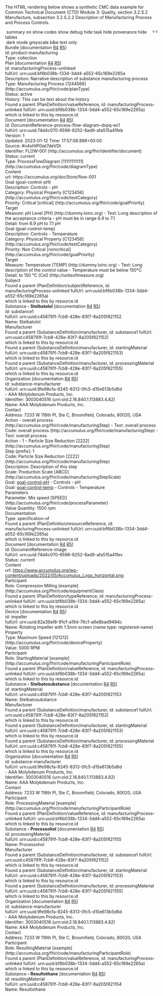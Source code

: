 The HTML rendering below shows a synthetic CMC data example for Common Technical Document (CTD) Module 3: Quality, section 3.2.S.2 Manufacture, subsection 3.2.S.2.2 Description of Manufacturing Process and Process Controls.

<html>
<body>
<div class="greyable">
<div class="controls remove"><span> </span><span class="button" onclick="toggleSummary(this)" title="summary view">summary on</span><span> </span><span class="button" onclick="toggleCodes(this)" title="details of code systems">show codes</span><span> </span><span class="button" onclick="toggleDebug(this)" title="extra technical info">show debug</span><span style="float:right; margin-right:3px;"><span class="buttonNoUnderlineHidden" onclick="toggleLowerControls(this)"><sup title="expand this"> v </sup></span><span class="buttonNoUnderline" onclick="toggleRemove(this)"><sup title="close this">x</sup></span></span><span> </span><span class="button" onclick="toggleRemoveTask(this)" title="details of tasks for changes">hide task</span><span> </span><span class="button" onclick="toggleRemoveProvenance(this)" title="details of provenance for changes">hide provenance</span><span> </span><span class="button" onclick="toggleRemoveTables(this)" title="tabular data">hide tables</span><br><span> </span><span class="button" onclick="toggleDarkMode(this)" title="darkened display">dark mode</span><span> </span><span class="button" onclick="toggleApplyGreyscale(this)" title="grey and white display">greyscale</span><span> </span><span class="button" onclick="toggleBlackAndWhite(this,false)" title="black and white display">b&amp;w</span><span> </span><span class="button" onclick="togglePlainMode(this);" title="plain text display">text only</span></div>
<div class="divBody">
<div class="debugOffBorder">
<div class="bundleBorder">
<div class="debugOff">
<div class="bundle"><a class="plainLink"><span class="bold" title="Bundle (id: product-manufacturing)
Profile: http://accumulus.org/fhir/dx-cmc/manufacturing 

<Bundle>
    <id value=&quot;product-manufacturing&quot;/>
    <meta>
        <profile value=&quot;http://accumulus.org/fhir/dx-cmc/manufacturing&quot;/>
    </meta>
    <type value=&quot;collection&quot;/>
    <entry>
        <fullUrl value=&quot;urn:uuid:bf6b038b-1334-3dd4-a552-65c169e2265a&quot;/>
        <resource>
            <PlanDefinition>
                <id value=&quot;manufacturingProcess-unlinked&quot;/>
                <extension url=&quot;http://accumulus.org/fhir/extension/planDocumentReference&quot;>
                    <valueReference>
                        <!-- Process flow diagram -->
                        <!-- or could be a Binary -->
                        <!-- #84 -->
                        <reference value=&quot;DocumentReference/DocumentReference-process-flow-diagram-dxpq-ex1&quot;/>
                    </valueReference>
                </extension>
                <extension url=&quot;http://accumulus.org/fhir/extension/historyOfProcess&quot;>
                    <valueMarkdown value=&quot;This can be text about the history&quot;/>
                </extension>
                <type>
                    <coding>
                        <system value=&quot;http://accumulus.org/fhir/code/planType&quot;/>
                        <code value=&quot;1244566&quot;/>
                        <display value=&quot;Manufacturing Process&quot;/>
                    </coding>
                </type>
                <status value=&quot;active&quot;/>
                <!-- #83 -->
                <subjectReference>
                    <reference value=&quot;SubstanceDefinition/substance1&quot;/>
                </subjectReference>
                <description value=&quot;Narrative description of substance manufacturing process&quot;/>
                <!-- #85 -->
                <goal id=&quot;goal-control-pH&quot;>
                    <category>
                        <coding>
                            <system value=&quot;http://accumulus.org/fhir/code/testCategory&quot;/>
                            <code value=&quot;C123456&quot;/>
                            <display value=&quot;Physical Property&quot;/>
                        </coding>
                    </category>
                    <description>
                        <text value=&quot;Controls - pH&quot;/>
                        <!-- this is mandatory, even though we don't really want it -->
                    </description>
                    <priority>
                        <coding>
                            <system value=&quot;http://accumulus.org/fhir/code/goalPriority&quot;/>
                            <code value=&quot;critical&quot;/>
                            <display value=&quot;Critical&quot;/>
                        </coding>
                    </priority>
                    <target>
                        <measure>
                            <coding>
                                <system value=&quot;http://dummy.loinc.org&quot;/>
                                <code value=&quot;PH&quot;/>
                                <display value=&quot;pH Level&quot;/>
                            </coding>
                            <text value=&quot;Long description of the acceptance criteria - pH must be in range 6.9 to 7.1&quot;/>
                        </measure>
                        <!--detailString value=&quot;can also be a string&quot;-->
                        <detailRange>
                            <low>
                                <value value=&quot;6.9&quot;/>
                                <unit value=&quot;pH&quot;/>
                            </low>
                            <high>
                                <value value=&quot;7.1&quot;/>
                                <unit value=&quot;pH&quot;/>
                            </high>
                        </detailRange>
                    </target>
                </goal>
                <goal id=&quot;goal-control-temp&quot;>
                    <category>
                        <coding>
                            <system value=&quot;http://accumulus.org/fhir/code/testCategory&quot;/>
                            <code value=&quot;C123456&quot;/>
                            <display value=&quot;Physical Property&quot;/>
                        </coding>
                    </category>
                    <description>
                        <text value=&quot;Controls - Temperature&quot;/>
                        <!-- this is mandatory, even though we don't really want it -->
                    </description>
                    <priority>
                        <coding>
                            <system value=&quot;http://accumulus.org/fhir/code/goalPriority&quot;/>
                            <code value=&quot;noncritical&quot;/>
                            <display value=&quot;Non Critical&quot;/>
                        </coding>
                    </priority>
                    <target>
                        <measure>
                            <coding>
                                <system value=&quot;http://dummy.loinc.org&quot;/>
                                <code value=&quot;TEMP&quot;/>
                                <display value=&quot;Temperature&quot;/>
                            </coding>
                            <text value=&quot;Long description of the control value - Temperature must be below 150°C&quot;/>
                        </measure>
                        <!--detailString value=&quot;can also be a string&quot;-->
                        <detailRange>
                            <high>
                                <value value=&quot;150&quot;/>
                                <unit value=&quot;°C&quot;/>
                                <system value=&quot;http://unitsofmeasure.org&quot;/>
                                <code value=&quot;Cel&quot;/>
                            </high>
                        </detailRange>
                    </target>
                </goal>
                <!-- outer action is the whole thing, if needed -->
                <action>
                    <code>
                        <coding>
                            <system value=&quot;http://accumulus.org/fhir/code/manufacturingStep&quot;/>
                            <code value=&quot;overall process&quot;/>
                        </coding>
                        <text value=&quot;overall process&quot;/>
                    </code>
                    <action>
                        <extension url=&quot;http://accumulus.org/fhir/extension/processStepScale&quot;>
                            <valueCoding>
                                <system value=&quot;http://accumulus.org/fhir/code/manufacturingStepScale&quot;/>
                                <code value=&quot;ABCD&quot;/>
                                <display value=&quot;Production Scale&quot;/>
                            </valueCoding>
                        </extension>
                        <extension url=&quot;http://accumulus.org/fhir/extension/processParameters&quot;>
                            <extension url=&quot;parameter&quot;>
                                <valueCodeableConcept>
                                    <coding>
                                        <system value=&quot;http://accumulus.org/fhir/code/processParameter&quot;/>
                                        <code value=&quot;SPEED&quot;/>
                                        <display value=&quot;Mix speed&quot;/>
                                    </coding>
                                </valueCodeableConcept>
                            </extension>
                            <extension url=&quot;value&quot;>
                                <valueQuantity>
                                    <value value=&quot;1500&quot;/>
                                    <unit value=&quot;rpm&quot;/>
                                </valueQuantity>
                            </extension>
                        </extension>
                        <prefix value=&quot;1&quot;/>
                        <description value=&quot;Description of this step&quot;/>
                        <code>
                            <coding>
                                <system value=&quot;http://accumulus.org/fhir/code/manufacturingStep&quot;/>
                                <code value=&quot;2222&quot;/>
                                <display value=&quot;Particle Size Reduction&quot;/>
                            </coding>
                            <!--text value=&quot;Step 2 in the process - free text is possible&quot;/-->
                        </code>
                        <documentation>
                            <type value=&quot;specification-of&quot;/>
                            <resourceReference>
                                <reference value=&quot;DocumentReference/DocumentReference-image&quot;/>
                            </resourceReference>
                        </documentation>
                        <goalId value=&quot;goal-control-pH&quot;/>
                        <goalId value=&quot;goal-control-temp&quot;/>
                        <participant>
                            <typeReference>
                                <!-- this is new in R5 and is not in R4B -->
                                <reference value=&quot;DeviceDefinition/impeller&quot;/>
                            </typeReference>
                            <role>
                                <coding>
                                    <system value=&quot;http://accumulus.org/fhir/code/equipmentClass&quot;/>
                                    <code value=&quot;example&quot;/>
                                    <!-- #88 Equipment class -->
                                    <display value=&quot;Compression Milling&quot;/>
                                </coding>
                            </role>
                        </participant>
                        <participant>
                            <typeReference>
                                <extension url=&quot;http://accumulus.org/fhir/extension/manufacturingParticipant&quot;>
                                    <valueReference>
                                        <reference value=&quot;SubstanceDefinition/startingMaterial&quot;/>
                                    </valueReference>
                                </extension>
                            </typeReference>
                            <role>
                                <coding>
                                    <system value=&quot;http://accumulus.org/fhir/code/manufacturingParticipantRole&quot;/>
                                    <code value=&quot;example&quot;/>
                                    <display value=&quot;StartingMaterial&quot;/>
                                </coding>
                            </role>
                        </participant>
                        <participant>
                            <typeReference>
                                <extension url=&quot;http://accumulus.org/fhir/extension/manufacturingParticipant&quot;>
                                    <valueReference>
                                        <reference value=&quot;SubstanceDefinition/processingMaterial&quot;/>
                                    </valueReference>
                                </extension>
                            </typeReference>
                            <role>
                                <coding>
                                    <system value=&quot;http://accumulus.org/fhir/code/manufacturingParticipantRole&quot;/>
                                    <code value=&quot;example&quot;/>
                                    <display value=&quot;ProcessingMaterial&quot;/>
                                </coding>
                            </role>
                        </participant>
                        <participant>
                            <typeReference>
                                <extension url=&quot;http://accumulus.org/fhir/extension/manufacturingParticipant&quot;>
                                    <valueReference>
                                        <reference value=&quot;SubstanceDefinition/resultingMaterial&quot;/>
                                    </valueReference>
                                </extension>
                            </typeReference>
                            <role>
                                <coding>
                                    <system value=&quot;http://accumulus.org/fhir/code/manufacturingParticipantRole&quot;/>
                                    <code value=&quot;example&quot;/>
                                    <display value=&quot;ResultingMaterial&quot;/>
                                </coding>
                            </role>
                        </participant>
                        <!--action>
                            <code>
                                <text value=&quot;Control&quot;/>
                            </code>
                            <definitionCanonical value=&quot;ObservationDefinition/ControlPH&quot;/>
                        </action>
                        <action>
                            <code>
                                <text value=&quot;Control&quot;/>
                            </code>
                            <definitionCanonical value=&quot;ObservationDefinition/ControlTemperature&quot;/>
                        </action-->
                    </action>
                </action>
            </PlanDefinition>
        </resource>
    </entry>
    <!-- Section 5.2 - Unit Operation/Equipment Information -->
    <entry>
        <fullUrl value=&quot;urn:uuid:82a39a18-91cf-a19d-76c1-a9e8bad9494c&quot;/>
        <resource>
            <DeviceDefinition>
                <id value=&quot;impeller&quot;/>
                <deviceName>
                    <name value=&quot;Rotating Impeller with 1.5mm screen&quot;/>
                    <!-- #89 Equiment subclass -->
                    <type value=&quot;registered-name&quot;/>
                </deviceName>
                <property>
                    <type>
                        <coding>
                            <system value=&quot;http://accumulus.org/fhir/code/deviceProperty&quot;/>
                            <code value=&quot;121212&quot;/>
                            <!-- #90 Working capacity -->
                            <display value=&quot;Maximum Speed&quot;/>
                        </coding>
                    </type>
                    <valueQuantity>
                        <value value=&quot;5000&quot;/>
                        <unit value=&quot;RPM&quot;/>
                    </valueQuantity>
                </property>
            </DeviceDefinition>
        </resource>
    </entry>
    <!-- Section 5.1 - Manufacturing Process Overview - Process Flow Diagram -->
    <entry>
        <fullUrl value=&quot;urn:uuid:74d4c070-6596-8252-8ad9-afa515a41feb&quot;/>
        <resource>
            <!-- #84 -->
            <DocumentReference>
                <id value=&quot;DocumentReference-process-flow-diagram-dxpq-ex1&quot;/>
                <meta>
                    <versionId value=&quot;1&quot;/>
                    <lastUpdated value=&quot;2023-01-12T17:57:08.898+00:00&quot;/>
                    <source value=&quot;#n4xHiP0iat7deVDt&quot;/>
                </meta>
                <identifier>
                    <system value=&quot;http://accumulus.org/fhir/identifier/document&quot;/>
                    <value value=&quot;FLOW-001&quot;/>
                </identifier>
                <status value=&quot;current&quot;/>
                <type>
                    <coding>
                        <system value=&quot;http://accumulus.org/fhir/code/diagramType&quot;/>
                        <code value=&quot;11111111111&quot;/>
                        <display value=&quot;ProcessFlowDiagram&quot;/>
                    </coding>
                </type>
                <content>
                    <attachment>
                        <url value=&quot;https://accumulus.org/docStore/flow-001&quot;/>
                    </attachment>
                </content>
            </DocumentReference>
        </resource>
    </entry>
    <!-- Section 5.1 - Manufacturing Process Overview - Process Flow Diagram -->
    <entry>
        <fullUrl value=&quot;urn:uuid:74d4c070-6596-8252-8ad9-afa515a41fev&quot;/>
        <resource>
            <!-- #84 -->
            <DocumentReference>
                <id value=&quot;DocumentReference-image&quot;/>
                <status value=&quot;current&quot;/>
                <content>
                    <attachment>
                        <url value=&quot;https://www.accumulus.org/wp-content/uploads/2022/05/Accumulus_Logo_horizontal.png&quot;/>
                    </attachment>
                </content>
            </DocumentReference>
        </resource>
    </entry>
    <entry>
        <fullUrl value=&quot;urn:uuid:c458791f-7cb8-428e-83f7-8a205f821152&quot;/>
        <resource>
            <SubstanceDefinition>
                <id value=&quot;substance1&quot;/>
                <manufacturer>
                    <reference value=&quot;Organization/substance-manufacturer&quot;/>
                </manufacturer>
                <name>
                    <name value=&quot;Stelbatolol&quot;/>
                    <!-- #4 -->
                </name>
            </SubstanceDefinition>
        </resource>
    </entry>
    <entry>
        <fullUrl value=&quot;urn:uuid:9fe98cfa-9245-8313-0fc5-d15e613b5d6d&quot;/>
        <resource>
            <Organization>
                <id value=&quot;substance-manufacturer&quot;/>
                <identifier>
                    <!-- FDA establishment identifier -->
                    <system value=&quot;urn:oid:2.16.840.1.113883.4.82&quot;/>
                    <value value=&quot;3003040516&quot;/>
                </identifier>
                <name value=&quot;AAA Molybdenum Products, Inc.&quot;/>
                <contact>
                    <address>
                        <line value=&quot;7233 W 116th Pl&quot;/>
                        <line value=&quot;Ste C&quot;/>
                        <city value=&quot;Broomfield&quot;/>
                        <state value=&quot;Colorado&quot;/>
                        <postalCode value=&quot;80020&quot;/>
                        <country value=&quot;USA&quot;/>
                    </address>
                </contact>
            </Organization>
        </resource>
    </entry>
    <entry>
        <fullUrl value=&quot;urn:uuid:c458791f-7cb8-428e-83f7-8a205f821153&quot;/>
        <resource>
            <SubstanceDefinition>
                <id value=&quot;startingMaterial&quot;/>
                <manufacturer>
                    <reference value=&quot;Organization/substance-manufacturer&quot;/>
                </manufacturer>
                <name>
                    <name value=&quot;Stelbatosubstance&quot;/>
                </name>
            </SubstanceDefinition>
        </resource>
    </entry>
    <entry>
        <fullUrl value=&quot;urn:uuid:c458791f-7cb8-428e-83f7-8a205f821154&quot;/>
        <resource>
            <SubstanceDefinition>
                <id value=&quot;resultingMaterial&quot;/>
                <name>
                    <name value=&quot;Resultothane&quot;/>
                </name>
            </SubstanceDefinition>
        </resource>
    </entry>
    <entry>
        <fullUrl value=&quot;urn:uuid:c458791f-7cb8-428e-83f7-8a205f821155&quot;/>
        <resource>
            <SubstanceDefinition>
                <id value=&quot;processingMaterial&quot;/>
                <manufacturer>
                    <reference value=&quot;Organization/substance-manufacturer&quot;/>
                </manufacturer>
                <name>
                    <name value=&quot;Processohol&quot;/>
                </name>
            </SubstanceDefinition>
        </resource>
    </entry>" id="Bundle-product-manufacturing">Bundle</span></a><span class="debugOff"> [documentation <a target="_blank" href="http://hl7.org/fhir/R4/bundle.html#tt-uml">R4</a> <a target="_blank" href="http://hl7.org/fhir/bundle.html#tt-uml">R5</a>]</span><div class="debugOff">id: product-manufacturing</div>
<div class="debugOff"></div>
<div><span title="
<Bundle>
    ...
    <type value=&quot;collection&quot;>">Type: </span><span><span>collection</span></span></div>
</div>
</div>
<div class="indent plan summaryUnit" ondblclick="summaryHandler(event)"><a class="plainLink"><span class="bold" title="PlanDefinition (id: manufacturingProcess-unlinked)(fullUrl: urn:uuid:bf6b038b-1334-3dd4-a552-65c169e2265a)

<Bundle>
    <entry>
        <resource>
            <PlanDefinition>
                <id value=&quot;manufacturingProcess-unlinked&quot;/>
                <extension url=&quot;http://accumulus.org/fhir/extension/planDocumentReference&quot;>
                    <valueReference>
                        <!-- Process flow diagram -->
                        <!-- or could be a Binary -->
                        <!-- #84 -->
                        <reference value=&quot;DocumentReference/DocumentReference-process-flow-diagram-dxpq-ex1&quot;/>
                    </valueReference>
                </extension>
                <extension url=&quot;http://accumulus.org/fhir/extension/historyOfProcess&quot;>
                    <valueMarkdown value=&quot;This can be text about the history&quot;/>
                </extension>
                <type>
                    <coding>
                        <system value=&quot;http://accumulus.org/fhir/code/planType&quot;/>
                        <code value=&quot;1244566&quot;/>
                        <display value=&quot;Manufacturing Process&quot;/>
                    </coding>
                </type>
                <status value=&quot;active&quot;/>
                <!-- #83 -->
                <subjectReference>
                    <reference value=&quot;SubstanceDefinition/substance1&quot;/>
                </subjectReference>
                <description value=&quot;Narrative description of substance manufacturing process&quot;/>
                <!-- #85 -->
                <goal id=&quot;goal-control-pH&quot;>
                    <category>
                        <coding>
                            <system value=&quot;http://accumulus.org/fhir/code/testCategory&quot;/>
                            <code value=&quot;C123456&quot;/>
                            <display value=&quot;Physical Property&quot;/>
                        </coding>
                    </category>
                    <description>
                        <text value=&quot;Controls - pH&quot;/>
                        <!-- this is mandatory, even though we don't really want it -->
                    </description>
                    <priority>
                        <coding>
                            <system value=&quot;http://accumulus.org/fhir/code/goalPriority&quot;/>
                            <code value=&quot;critical&quot;/>
                            <display value=&quot;Critical&quot;/>
                        </coding>
                    </priority>
                    <target>
                        <measure>
                            <coding>
                                <system value=&quot;http://dummy.loinc.org&quot;/>
                                <code value=&quot;PH&quot;/>
                                <display value=&quot;pH Level&quot;/>
                            </coding>
                            <text value=&quot;Long description of the acceptance criteria - pH must be in range 6.9 to 7.1&quot;/>
                        </measure>
                        <!--detailString value=&quot;can also be a string&quot;-->
                        <detailRange>
                            <low>
                                <value value=&quot;6.9&quot;/>
                                <unit value=&quot;pH&quot;/>
                            </low>
                            <high>
                                <value value=&quot;7.1&quot;/>
                                <unit value=&quot;pH&quot;/>
                            </high>
                        </detailRange>
                    </target>
                </goal>
                <goal id=&quot;goal-control-temp&quot;>
                    <category>
                        <coding>
                            <system value=&quot;http://accumulus.org/fhir/code/testCategory&quot;/>
                            <code value=&quot;C123456&quot;/>
                            <display value=&quot;Physical Property&quot;/>
                        </coding>
                    </category>
                    <description>
                        <text value=&quot;Controls - Temperature&quot;/>
                        <!-- this is mandatory, even though we don't really want it -->
                    </description>
                    <priority>
                        <coding>
                            <system value=&quot;http://accumulus.org/fhir/code/goalPriority&quot;/>
                            <code value=&quot;noncritical&quot;/>
                            <display value=&quot;Non Critical&quot;/>
                        </coding>
                    </priority>
                    <target>
                        <measure>
                            <coding>
                                <system value=&quot;http://dummy.loinc.org&quot;/>
                                <code value=&quot;TEMP&quot;/>
                                <display value=&quot;Temperature&quot;/>
                            </coding>
                            <text value=&quot;Long description of the control value - Temperature must be below 150°C&quot;/>
                        </measure>
                        <!--detailString value=&quot;can also be a string&quot;-->
                        <detailRange>
                            <high>
                                <value value=&quot;150&quot;/>
                                <unit value=&quot;°C&quot;/>
                                <system value=&quot;http://unitsofmeasure.org&quot;/>
                                <code value=&quot;Cel&quot;/>
                            </high>
                        </detailRange>
                    </target>
                </goal>
                <!-- outer action is the whole thing, if needed -->
                <action>
                    <code>
                        <coding>
                            <system value=&quot;http://accumulus.org/fhir/code/manufacturingStep&quot;/>
                            <code value=&quot;overall process&quot;/>
                        </coding>
                        <text value=&quot;overall process&quot;/>
                    </code>
                    <action>
                        <extension url=&quot;http://accumulus.org/fhir/extension/processStepScale&quot;>
                            <valueCoding>
                                <system value=&quot;http://accumulus.org/fhir/code/manufacturingStepScale&quot;/>
                                <code value=&quot;ABCD&quot;/>
                                <display value=&quot;Production Scale&quot;/>
                            </valueCoding>
                        </extension>
                        <extension url=&quot;http://accumulus.org/fhir/extension/processParameters&quot;>
                            <extension url=&quot;parameter&quot;>
                                <valueCodeableConcept>
                                    <coding>
                                        <system value=&quot;http://accumulus.org/fhir/code/processParameter&quot;/>
                                        <code value=&quot;SPEED&quot;/>
                                        <display value=&quot;Mix speed&quot;/>
                                    </coding>
                                </valueCodeableConcept>
                            </extension>
                            <extension url=&quot;value&quot;>
                                <valueQuantity>
                                    <value value=&quot;1500&quot;/>
                                    <unit value=&quot;rpm&quot;/>
                                </valueQuantity>
                            </extension>
                        </extension>
                        <prefix value=&quot;1&quot;/>
                        <description value=&quot;Description of this step&quot;/>
                        <code>
                            <coding>
                                <system value=&quot;http://accumulus.org/fhir/code/manufacturingStep&quot;/>
                                <code value=&quot;2222&quot;/>
                                <display value=&quot;Particle Size Reduction&quot;/>
                            </coding>
                            <!--text value=&quot;Step 2 in the process - free text is possible&quot;/-->
                        </code>
                        <documentation>
                            <type value=&quot;specification-of&quot;/>
                            <resourceReference>
                                <reference value=&quot;DocumentReference/DocumentReference-image&quot;/>
                            </resourceReference>
                        </documentation>
                        <goalId value=&quot;goal-control-pH&quot;/>
                        <goalId value=&quot;goal-control-temp&quot;/>
                        <participant>
                            <typeReference>
                                <!-- this is new in R5 and is not in R4B -->
                                <reference value=&quot;DeviceDefinition/impeller&quot;/>
                            </typeReference>
                            <role>
                                <coding>
                                    <system value=&quot;http://accumulus.org/fhir/code/equipmentClass&quot;/>
                                    <code value=&quot;example&quot;/>
                                    <!-- #88 Equipment class -->
                                    <display value=&quot;Compression Milling&quot;/>
                                </coding>
                            </role>
                        </participant>
                        <participant>
                            <typeReference>
                                <extension url=&quot;http://accumulus.org/fhir/extension/manufacturingParticipant&quot;>
                                    <valueReference>
                                        <reference value=&quot;SubstanceDefinition/startingMaterial&quot;/>
                                    </valueReference>
                                </extension>
                            </typeReference>
                            <role>
                                <coding>
                                    <system value=&quot;http://accumulus.org/fhir/code/manufacturingParticipantRole&quot;/>
                                    <code value=&quot;example&quot;/>
                                    <display value=&quot;StartingMaterial&quot;/>
                                </coding>
                            </role>
                        </participant>
                        <participant>
                            <typeReference>
                                <extension url=&quot;http://accumulus.org/fhir/extension/manufacturingParticipant&quot;>
                                    <valueReference>
                                        <reference value=&quot;SubstanceDefinition/processingMaterial&quot;/>
                                    </valueReference>
                                </extension>
                            </typeReference>
                            <role>
                                <coding>
                                    <system value=&quot;http://accumulus.org/fhir/code/manufacturingParticipantRole&quot;/>
                                    <code value=&quot;example&quot;/>
                                    <display value=&quot;ProcessingMaterial&quot;/>
                                </coding>
                            </role>
                        </participant>
                        <participant>
                            <typeReference>
                                <extension url=&quot;http://accumulus.org/fhir/extension/manufacturingParticipant&quot;>
                                    <valueReference>
                                        <reference value=&quot;SubstanceDefinition/resultingMaterial&quot;/>
                                    </valueReference>
                                </extension>
                            </typeReference>
                            <role>
                                <coding>
                                    <system value=&quot;http://accumulus.org/fhir/code/manufacturingParticipantRole&quot;/>
                                    <code value=&quot;example&quot;/>
                                    <display value=&quot;ResultingMaterial&quot;/>
                                </coding>
                            </role>
                        </participant>
                        <!--action>
                            <code>
                                <text value=&quot;Control&quot;/>
                            </code>
                            <definitionCanonical value=&quot;ObservationDefinition/ControlPH&quot;/>
                        </action>
                        <action>
                            <code>
                                <text value=&quot;Control&quot;/>
                            </code>
                            <definitionCanonical value=&quot;ObservationDefinition/ControlTemperature&quot;/>
                        </action-->
                    </action>
                </action>" id="PlanDefinition-manufacturingProcess-unlinked">Plan</span></a><span class="debugOff"> [documentation <a target="_blank" href="http://hl7.org/fhir/R4/plandefinition.html#tt-uml">R4</a> <a target="_blank" href="http://hl7.org/fhir/plandefinition.html#tt-uml">R5</a>]</span><div class="debugOff">id: manufacturingProcess-unlinked</div>
<div class="debugOff"> fullUrl: urn:uuid:bf6b038b-1334-3dd4-a552-65c169e2265a</div>
<div><span title="
<Bundle>
    <entry>
        <resource>
            <PlanDefinition>
                ...
                <description value=&quot;Narrative description of substance manufacturing process&quot;>">Description: </span><span>Narrative description of substance manufacturing process</span></div>
<div><span title="
<Bundle>
    <entry>
        <resource>
            <PlanDefinition>
                ...
                <type>
                    <coding>
                        <system value=&quot;http://accumulus.org/fhir/code/planType&quot;/>
                        <code value=&quot;1244566&quot;/>
                        <display value=&quot;Manufacturing Process&quot;/>
                    </coding>">Type: </span><span title="
<Bundle>
    <entry>
        <resource>
            <PlanDefinition>
                <type>
                    <coding>
                        <system value=&quot;http://accumulus.org/fhir/code/planType&quot;/>
                        <code value=&quot;1244566&quot;/>
                        <display value=&quot;Manufacturing Process&quot;/>">Manufacturing Process<span class="greyOff"> [1244566]</span><span class="greyOff"> (http://accumulus.org/fhir/code/planType)</span></span></div>
<div class="summaryHiddenOff">
<div class="debugOff"><span title="
<Bundle>
    <entry>
        <resource>
            <PlanDefinition>
                ...
                <status value=&quot;active&quot;>">Status: </span><span>active</span></div>
<div class="summaryHiddenOff"><span title="
<Bundle>
    <entry>
        <resource>
            <PlanDefinition>
                ...
                <extension url=&quot;http://accumulus.org/fhir/extension/historyOfProcess&quot;>
                    <valueMarkdown value=&quot;This can be text about the history&quot;/>">History: </span><span>This can be text about the history</span></div>
</div>
<div class="indent org summaryUnit" ondblclick="summaryHandler(event)">
<div class="debugOff"><span>Found a parent (PlanDefinition/valueReference, id: manufacturingProcess-unlinked fullUrl: urn:uuid:bf6b038b-1334-3dd4-a552-65c169e2265a)<br>which is linked to this by resource.id</span></div><a class="plainLink"><span class="bold" title="DocumentReference (id: DocumentReference-process-flow-diagram-dxpq-ex1)(fullUrl: urn:uuid:74d4c070-6596-8252-8ad9-afa515a41feb)
Version: 1
Updated: 2023-01-12T17:57:08.898+00:00

<Bundle>
    <entry>
        <resource>
            <DocumentReference>
                <id value=&quot;DocumentReference-process-flow-diagram-dxpq-ex1&quot;/>
                <meta>
                    <versionId value=&quot;1&quot;/>
                    <lastUpdated value=&quot;2023-01-12T17:57:08.898+00:00&quot;/>
                    <source value=&quot;#n4xHiP0iat7deVDt&quot;/>
                </meta>
                <identifier>
                    <system value=&quot;http://accumulus.org/fhir/identifier/document&quot;/>
                    <value value=&quot;FLOW-001&quot;/>
                </identifier>
                <status value=&quot;current&quot;/>
                <type>
                    <coding>
                        <system value=&quot;http://accumulus.org/fhir/code/diagramType&quot;/>
                        <code value=&quot;11111111111&quot;/>
                        <display value=&quot;ProcessFlowDiagram&quot;/>
                    </coding>
                </type>
                <content>
                    <attachment>
                        <url value=&quot;https://accumulus.org/docStore/flow-001&quot;/>
                    </attachment>
                </content>" id="DocumentReference-DocumentReference-process-flow-diagram-dxpq-ex1">Document</span></a><span class="debugOff"> [documentation <a target="_blank" href="http://hl7.org/fhir/R4/documentreference.html#tt-uml">R4</a> <a target="_blank" href="http://hl7.org/fhir/documentreference.html#tt-uml">R5</a>]</span><div class="debugOff">id: DocumentReference-process-flow-diagram-dxpq-ex1</div>
<div class="debugOff"> fullUrl: urn:uuid:74d4c070-6596-8252-8ad9-afa515a41feb</div>
<div class="debugOff">
<div><span title="
<Bundle>
    <entry>
        <resource>
            <DocumentReference>
                <meta>
                    <versionId value=&quot;1&quot;>">Version: </span><span>1</span></div>
<div><span title="
<Bundle>
    <entry>
        <resource>
            <DocumentReference>
                <meta>
                    ...
                    <lastUpdated value=&quot;2023-01-12T17:57:08.898+00:00&quot;>">Updated: </span><span title="
<Bundle>
    <entry>
        <resource>
            <DocumentReference>
                <meta>
                    ...
                    <lastUpdated value=&quot;2023-01-12T17:57:08.898+00:00&quot;>">2023-01-12 Time: 17:57:08.898+00:00</span></div>
<div><span title="
<Bundle>
    <entry>
        <resource>
            <DocumentReference>
                <meta>
                    ...
                    <source value=&quot;#n4xHiP0iat7deVDt&quot;>">Source: </span><span>#n4xHiP0iat7deVDt</span></div>
</div>
<div class="summaryHiddenOff">
<div><span title="
<Bundle>
    <entry>
        <resource>
            <DocumentReference>
                ...
                <identifier>
                    <system value=&quot;http://accumulus.org/fhir/identifier/document&quot;/>
                    <value value=&quot;FLOW-001&quot;/>">Identifier: </span><span title="
<Bundle>
    <entry>
        <resource>
            <DocumentReference>
                ...
                <identifier>
                    <system value=&quot;http://accumulus.org/fhir/identifier/document&quot;/>
                    <value value=&quot;FLOW-001&quot;/>">FLOW-001<span class="greyOff"> (http://accumulus.org/fhir/identifier/document)</span></span></div>
<div class="debugOff"><span title="
<Bundle>
    <entry>
        <resource>
            <DocumentReference>
                ...
                <status value=&quot;current&quot;>">Status: </span><span>current</span></div>
</div>
<div><span title="
<Bundle>
    <entry>
        <resource>
            <DocumentReference>
                ...
                <type>
                    <coding>
                        <system value=&quot;http://accumulus.org/fhir/code/diagramType&quot;/>
                        <code value=&quot;11111111111&quot;/>
                        <display value=&quot;ProcessFlowDiagram&quot;/>
                    </coding>">Type: </span><span title="
<Bundle>
    <entry>
        <resource>
            <DocumentReference>
                <type>
                    <coding>
                        <system value=&quot;http://accumulus.org/fhir/code/diagramType&quot;/>
                        <code value=&quot;11111111111&quot;/>
                        <display value=&quot;ProcessFlowDiagram&quot;/>">ProcessFlowDiagram<span class="greyOff"> [11111111111]</span><span class="greyOff"> (http://accumulus.org/fhir/code/diagramType)</span></span></div>
<div class="summaryHiddenOff">
				Content
				<div class="indent org2">
<div><span title="
<Bundle>
    <entry>
        <resource>
            <DocumentReference>
                <content>
                    <attachment>
                        <url value=&quot;https://accumulus.org/docStore/flow-001&quot;>">url: </span><span>https://accumulus.org/docStore/flow-001</span></div>
</div>
</div>
</div>
<div class="summaryHiddenOff">
<div class="indent planl2"><a id="goal-goal-control-pH"><span title="id: goal-control-pH
<Bundle>
    <entry>
        <resource>
            <PlanDefinition>
                ...
                <goal id=&quot;goal-control-pH&quot;>
                    <category>
                        <coding>
                            <system value=&quot;http://accumulus.org/fhir/code/testCategory&quot;/>
                            <code value=&quot;C123456&quot;/>
                            <display value=&quot;Physical Property&quot;/>
                        </coding>
                    </category>
                    <description>
                        <text value=&quot;Controls - pH&quot;/>
                        <!-- this is mandatory, even though we don't really want it -->
                    </description>
                    <priority>
                        <coding>
                            <system value=&quot;http://accumulus.org/fhir/code/goalPriority&quot;/>
                            <code value=&quot;critical&quot;/>
                            <display value=&quot;Critical&quot;/>
                        </coding>
                    </priority>
                    <target>
                        <measure>
                            <coding>
                                <system value=&quot;http://dummy.loinc.org&quot;/>
                                <code value=&quot;PH&quot;/>
                                <display value=&quot;pH Level&quot;/>
                            </coding>
                            <text value=&quot;Long description of the acceptance criteria - pH must be in range 6.9 to 7.1&quot;/>
                        </measure>
                        <!--detailString value=&quot;can also be a string&quot;-->
                        <detailRange>
                            <low>
                                <value value=&quot;6.9&quot;/>
                                <unit value=&quot;pH&quot;/>
                            </low>
                            <high>
                                <value value=&quot;7.1&quot;/>
                                <unit value=&quot;pH&quot;/>
                            </high>
                        </detailRange>
                    </target>">Goal</span><span> (goal-control-pH</span>)</a><div><span title="
<Bundle>
    <entry>
        <resource>
            <PlanDefinition>
                <goal id=&quot;goal-control-pH&quot;>
                    ...
                    <description>
                        <text value=&quot;Controls - pH&quot;/>
                        <!-- this is mandatory, even though we don't really want it -->">Description: </span><span style="white-space:normal;">Controls - pH</span></div>
<div class="summaryHiddenOff">
<div><span title="
<Bundle>
    <entry>
        <resource>
            <PlanDefinition>
                <goal id=&quot;goal-control-pH&quot;>
                    <category>
                        <coding>
                            <system value=&quot;http://accumulus.org/fhir/code/testCategory&quot;/>
                            <code value=&quot;C123456&quot;/>
                            <display value=&quot;Physical Property&quot;/>
                        </coding>">Category: </span><span title="
<Bundle>
    <entry>
        <resource>
            <PlanDefinition>
                <goal id=&quot;goal-control-pH&quot;>
                    <category>
                        <coding>
                            <system value=&quot;http://accumulus.org/fhir/code/testCategory&quot;/>
                            <code value=&quot;C123456&quot;/>
                            <display value=&quot;Physical Property&quot;/>">Physical Property<span class="greyOff"> [C123456]</span><span class="greyOff"> (http://accumulus.org/fhir/code/testCategory)</span></span></div>
</div>
<div><span title="
<Bundle>
    <entry>
        <resource>
            <PlanDefinition>
                <goal id=&quot;goal-control-pH&quot;>
                    ...
                    <priority>
                        <coding>
                            <system value=&quot;http://accumulus.org/fhir/code/goalPriority&quot;/>
                            <code value=&quot;critical&quot;/>
                            <display value=&quot;Critical&quot;/>
                        </coding>">Priority: </span><span title="
<Bundle>
    <entry>
        <resource>
            <PlanDefinition>
                <goal id=&quot;goal-control-pH&quot;>
                    <priority>
                        <coding>
                            <system value=&quot;http://accumulus.org/fhir/code/goalPriority&quot;/>
                            <code value=&quot;critical&quot;/>
                            <display value=&quot;Critical&quot;/>">Critical<span class="greyOff"> [critical]</span><span class="greyOff"> (http://accumulus.org/fhir/code/goalPriority)</span></span></div>
<div class="indent planl3"><span title="
<Bundle>
    <entry>
        <resource>
            <PlanDefinition>
                <goal id=&quot;goal-control-pH&quot;>
                    ...
                    <target>
                        <measure>
                            <coding>
                                <system value=&quot;http://dummy.loinc.org&quot;/>
                                <code value=&quot;PH&quot;/>
                                <display value=&quot;pH Level&quot;/>
                            </coding>
                            <text value=&quot;Long description of the acceptance criteria - pH must be in range 6.9 to 7.1&quot;/>
                        </measure>
                        <!--detailString value=&quot;can also be a string&quot;-->
                        <detailRange>
                            <low>
                                <value value=&quot;6.9&quot;/>
                                <unit value=&quot;pH&quot;/>
                            </low>
                            <high>
                                <value value=&quot;7.1&quot;/>
                                <unit value=&quot;pH&quot;/>
                            </high>
                        </detailRange>">Target</span><div><span title="
<Bundle>
    <entry>
        <resource>
            <PlanDefinition>
                <goal id=&quot;goal-control-pH&quot;>
                    <target>
                        <measure>
                            <coding>
                                <system value=&quot;http://dummy.loinc.org&quot;/>
                                <code value=&quot;PH&quot;/>
                                <display value=&quot;pH Level&quot;/>
                            </coding>
                            <text value=&quot;Long description of the acceptance criteria - pH must be in range 6.9 to 7.1&quot;/>">Measure: </span><span title="
<Bundle>
    <entry>
        <resource>
            <PlanDefinition>
                <goal id=&quot;goal-control-pH&quot;>
                    <target>
                        <measure>
                            <coding>
                                <system value=&quot;http://dummy.loinc.org&quot;/>
                                <code value=&quot;PH&quot;/>
                                <display value=&quot;pH Level&quot;/>">pH Level<span class="greyOff"> [PH]</span><span class="greyOff"> (http://dummy.loinc.org)</span></span><span style="white-space:normal;"> - Text: Long description of the acceptance criteria - pH must be in range 6.9 to 7.1</span></div>
<div><span title="
<Bundle>
    <entry>
        <resource>
            <PlanDefinition>
                <goal id=&quot;goal-control-pH&quot;>
                    <target>
                        ...
                        <detailRange>
                            <low>
                                <value value=&quot;6.9&quot;/>
                                <unit value=&quot;pH&quot;/>
                            </low>
                            <high>
                                <value value=&quot;7.1&quot;/>
                                <unit value=&quot;pH&quot;/>
                            </high>">Detail: </span>from <span title="
<Bundle>
    <entry>
        <resource>
            <PlanDefinition>
                <goal id=&quot;goal-control-pH&quot;>
                    <target>
                        <detailRange>
                            <low>
                                <value value=&quot;6.9&quot;/>
                                <unit value=&quot;pH&quot;/>">6.9 pH</span> to <span title="
<Bundle>
    <entry>
        <resource>
            <PlanDefinition>
                <goal id=&quot;goal-control-pH&quot;>
                    <target>
                        <detailRange>
                            ...
                            <high>
                                <value value=&quot;7.1&quot;/>
                                <unit value=&quot;pH&quot;/>">7.1 pH</span></div>
</div>
</div>
</div>
<div class="summaryHiddenOff">
<div class="indent planl2"><a id="goal-goal-control-temp"><span title="id: goal-control-temp
<Bundle>
    <entry>
        <resource>
            <PlanDefinition>
                ...
                <goal id=&quot;goal-control-temp&quot;>
                    <category>
                        <coding>
                            <system value=&quot;http://accumulus.org/fhir/code/testCategory&quot;/>
                            <code value=&quot;C123456&quot;/>
                            <display value=&quot;Physical Property&quot;/>
                        </coding>
                    </category>
                    <description>
                        <text value=&quot;Controls - Temperature&quot;/>
                        <!-- this is mandatory, even though we don't really want it -->
                    </description>
                    <priority>
                        <coding>
                            <system value=&quot;http://accumulus.org/fhir/code/goalPriority&quot;/>
                            <code value=&quot;noncritical&quot;/>
                            <display value=&quot;Non Critical&quot;/>
                        </coding>
                    </priority>
                    <target>
                        <measure>
                            <coding>
                                <system value=&quot;http://dummy.loinc.org&quot;/>
                                <code value=&quot;TEMP&quot;/>
                                <display value=&quot;Temperature&quot;/>
                            </coding>
                            <text value=&quot;Long description of the control value - Temperature must be below 150°C&quot;/>
                        </measure>
                        <!--detailString value=&quot;can also be a string&quot;-->
                        <detailRange>
                            <high>
                                <value value=&quot;150&quot;/>
                                <unit value=&quot;°C&quot;/>
                                <system value=&quot;http://unitsofmeasure.org&quot;/>
                                <code value=&quot;Cel&quot;/>
                            </high>
                        </detailRange>
                    </target>">Goal</span><span> (goal-control-temp</span>)</a><div><span title="
<Bundle>
    <entry>
        <resource>
            <PlanDefinition>
                <goal id=&quot;goal-control-temp&quot;>
                    ...
                    <description>
                        <text value=&quot;Controls - Temperature&quot;/>
                        <!-- this is mandatory, even though we don't really want it -->">Description: </span><span style="white-space:normal;">Controls - Temperature</span></div>
<div class="summaryHiddenOff">
<div><span title="
<Bundle>
    <entry>
        <resource>
            <PlanDefinition>
                <goal id=&quot;goal-control-temp&quot;>
                    <category>
                        <coding>
                            <system value=&quot;http://accumulus.org/fhir/code/testCategory&quot;/>
                            <code value=&quot;C123456&quot;/>
                            <display value=&quot;Physical Property&quot;/>
                        </coding>">Category: </span><span title="
<Bundle>
    <entry>
        <resource>
            <PlanDefinition>
                <goal id=&quot;goal-control-temp&quot;>
                    <category>
                        <coding>
                            <system value=&quot;http://accumulus.org/fhir/code/testCategory&quot;/>
                            <code value=&quot;C123456&quot;/>
                            <display value=&quot;Physical Property&quot;/>">Physical Property<span class="greyOff"> [C123456]</span><span class="greyOff"> (http://accumulus.org/fhir/code/testCategory)</span></span></div>
</div>
<div><span title="
<Bundle>
    <entry>
        <resource>
            <PlanDefinition>
                <goal id=&quot;goal-control-temp&quot;>
                    ...
                    <priority>
                        <coding>
                            <system value=&quot;http://accumulus.org/fhir/code/goalPriority&quot;/>
                            <code value=&quot;noncritical&quot;/>
                            <display value=&quot;Non Critical&quot;/>
                        </coding>">Priority: </span><span title="
<Bundle>
    <entry>
        <resource>
            <PlanDefinition>
                <goal id=&quot;goal-control-temp&quot;>
                    <priority>
                        <coding>
                            <system value=&quot;http://accumulus.org/fhir/code/goalPriority&quot;/>
                            <code value=&quot;noncritical&quot;/>
                            <display value=&quot;Non Critical&quot;/>">Non Critical<span class="greyOff"> [noncritical]</span><span class="greyOff"> (http://accumulus.org/fhir/code/goalPriority)</span></span></div>
<div class="indent planl3"><span title="
<Bundle>
    <entry>
        <resource>
            <PlanDefinition>
                <goal id=&quot;goal-control-temp&quot;>
                    ...
                    <target>
                        <measure>
                            <coding>
                                <system value=&quot;http://dummy.loinc.org&quot;/>
                                <code value=&quot;TEMP&quot;/>
                                <display value=&quot;Temperature&quot;/>
                            </coding>
                            <text value=&quot;Long description of the control value - Temperature must be below 150°C&quot;/>
                        </measure>
                        <!--detailString value=&quot;can also be a string&quot;-->
                        <detailRange>
                            <high>
                                <value value=&quot;150&quot;/>
                                <unit value=&quot;°C&quot;/>
                                <system value=&quot;http://unitsofmeasure.org&quot;/>
                                <code value=&quot;Cel&quot;/>
                            </high>
                        </detailRange>">Target</span><div><span title="
<Bundle>
    <entry>
        <resource>
            <PlanDefinition>
                <goal id=&quot;goal-control-temp&quot;>
                    <target>
                        <measure>
                            <coding>
                                <system value=&quot;http://dummy.loinc.org&quot;/>
                                <code value=&quot;TEMP&quot;/>
                                <display value=&quot;Temperature&quot;/>
                            </coding>
                            <text value=&quot;Long description of the control value - Temperature must be below 150°C&quot;/>">Measure: </span><span title="
<Bundle>
    <entry>
        <resource>
            <PlanDefinition>
                <goal id=&quot;goal-control-temp&quot;>
                    <target>
                        <measure>
                            <coding>
                                <system value=&quot;http://dummy.loinc.org&quot;/>
                                <code value=&quot;TEMP&quot;/>
                                <display value=&quot;Temperature&quot;/>">Temperature<span class="greyOff"> [TEMP]</span><span class="greyOff"> (http://dummy.loinc.org)</span></span><span style="white-space:normal;"> - Text: Long description of the control value - Temperature must be below 150°C</span></div>
<div><span title="
<Bundle>
    <entry>
        <resource>
            <PlanDefinition>
                <goal id=&quot;goal-control-temp&quot;>
                    <target>
                        ...
                        <detailRange>
                            <high>
                                <value value=&quot;150&quot;/>
                                <unit value=&quot;°C&quot;/>
                                <system value=&quot;http://unitsofmeasure.org&quot;/>
                                <code value=&quot;Cel&quot;/>
                            </high>">Detail: </span> to <span title="
<Bundle>
    <entry>
        <resource>
            <PlanDefinition>
                <goal id=&quot;goal-control-temp&quot;>
                    <target>
                        <detailRange>
                            <high>
                                <value value=&quot;150&quot;/>
                                <unit value=&quot;°C&quot;/>
                                <system value=&quot;http://unitsofmeasure.org&quot;/>
                                <code value=&quot;Cel&quot;/>">150 °C</span><span class="greyOff"> [Cel] (http://unitsofmeasure.org)</span></div>
</div>
</div>
</div>
<div></div><span><span title="
<Bundle>
    <entry>
        <resource>
            <PlanDefinition>
                <id value=&quot;manufacturingProcess-unlinked&quot;/>
                <extension url=&quot;http://accumulus.org/fhir/extension/planDocumentReference&quot;>
                    <valueReference>
                        <!-- Process flow diagram -->
                        <!-- or could be a Binary -->
                        <!-- #84 -->
                        <reference value=&quot;DocumentReference/DocumentReference-process-flow-diagram-dxpq-ex1&quot;/>
                    </valueReference>
                </extension>
                <extension url=&quot;http://accumulus.org/fhir/extension/historyOfProcess&quot;>
                    <valueMarkdown value=&quot;This can be text about the history&quot;/>
                </extension>
                <type>
                    <coding>
                        <system value=&quot;http://accumulus.org/fhir/code/planType&quot;/>
                        <code value=&quot;1244566&quot;/>
                        <display value=&quot;Manufacturing Process&quot;/>
                    </coding>
                </type>
                <status value=&quot;active&quot;/>
                <!-- #83 -->
                <subjectReference>
                    <reference value=&quot;SubstanceDefinition/substance1&quot;/>
                </subjectReference>
                <description value=&quot;Narrative description of substance manufacturing process&quot;/>
                <!-- #85 -->
                <goal id=&quot;goal-control-pH&quot;>
                    <category>
                        <coding>
                            <system value=&quot;http://accumulus.org/fhir/code/testCategory&quot;/>
                            <code value=&quot;C123456&quot;/>
                            <display value=&quot;Physical Property&quot;/>
                        </coding>
                    </category>
                    <description>
                        <text value=&quot;Controls - pH&quot;/>
                        <!-- this is mandatory, even though we don't really want it -->
                    </description>
                    <priority>
                        <coding>
                            <system value=&quot;http://accumulus.org/fhir/code/goalPriority&quot;/>
                            <code value=&quot;critical&quot;/>
                            <display value=&quot;Critical&quot;/>
                        </coding>
                    </priority>
                    <target>
                        <measure>
                            <coding>
                                <system value=&quot;http://dummy.loinc.org&quot;/>
                                <code value=&quot;PH&quot;/>
                                <display value=&quot;pH Level&quot;/>
                            </coding>
                            <text value=&quot;Long description of the acceptance criteria - pH must be in range 6.9 to 7.1&quot;/>
                        </measure>
                        <!--detailString value=&quot;can also be a string&quot;-->
                        <detailRange>
                            <low>
                                <value value=&quot;6.9&quot;/>
                                <unit value=&quot;pH&quot;/>
                            </low>
                            <high>
                                <value value=&quot;7.1&quot;/>
                                <unit value=&quot;pH&quot;/>
                            </high>
                        </detailRange>
                    </target>
                </goal>
                <goal id=&quot;goal-control-temp&quot;>
                    <category>
                        <coding>
                            <system value=&quot;http://accumulus.org/fhir/code/testCategory&quot;/>
                            <code value=&quot;C123456&quot;/>
                            <display value=&quot;Physical Property&quot;/>
                        </coding>
                    </category>
                    <description>
                        <text value=&quot;Controls - Temperature&quot;/>
                        <!-- this is mandatory, even though we don't really want it -->
                    </description>
                    <priority>
                        <coding>
                            <system value=&quot;http://accumulus.org/fhir/code/goalPriority&quot;/>
                            <code value=&quot;noncritical&quot;/>
                            <display value=&quot;Non Critical&quot;/>
                        </coding>
                    </priority>
                    <target>
                        <measure>
                            <coding>
                                <system value=&quot;http://dummy.loinc.org&quot;/>
                                <code value=&quot;TEMP&quot;/>
                                <display value=&quot;Temperature&quot;/>
                            </coding>
                            <text value=&quot;Long description of the control value - Temperature must be below 150°C&quot;/>
                        </measure>
                        <!--detailString value=&quot;can also be a string&quot;-->
                        <detailRange>
                            <high>
                                <value value=&quot;150&quot;/>
                                <unit value=&quot;°C&quot;/>
                                <system value=&quot;http://unitsofmeasure.org&quot;/>
                                <code value=&quot;Cel&quot;/>
                            </high>
                        </detailRange>
                    </target>
                </goal>
                <!-- outer action is the whole thing, if needed -->
                <action>
                    <code>
                        <coding>
                            <system value=&quot;http://accumulus.org/fhir/code/manufacturingStep&quot;/>
                            <code value=&quot;overall process&quot;/>
                        </coding>
                        <text value=&quot;overall process&quot;/>
                    </code>
                    <action>
                        <extension url=&quot;http://accumulus.org/fhir/extension/processStepScale&quot;>
                            <valueCoding>
                                <system value=&quot;http://accumulus.org/fhir/code/manufacturingStepScale&quot;/>
                                <code value=&quot;ABCD&quot;/>
                                <display value=&quot;Production Scale&quot;/>
                            </valueCoding>
                        </extension>
                        <extension url=&quot;http://accumulus.org/fhir/extension/processParameters&quot;>
                            <extension url=&quot;parameter&quot;>
                                <valueCodeableConcept>
                                    <coding>
                                        <system value=&quot;http://accumulus.org/fhir/code/processParameter&quot;/>
                                        <code value=&quot;SPEED&quot;/>
                                        <display value=&quot;Mix speed&quot;/>
                                    </coding>
                                </valueCodeableConcept>
                            </extension>
                            <extension url=&quot;value&quot;>
                                <valueQuantity>
                                    <value value=&quot;1500&quot;/>
                                    <unit value=&quot;rpm&quot;/>
                                </valueQuantity>
                            </extension>
                        </extension>
                        <prefix value=&quot;1&quot;/>
                        <description value=&quot;Description of this step&quot;/>
                        <code>
                            <coding>
                                <system value=&quot;http://accumulus.org/fhir/code/manufacturingStep&quot;/>
                                <code value=&quot;2222&quot;/>
                                <display value=&quot;Particle Size Reduction&quot;/>
                            </coding>
                            <!--text value=&quot;Step 2 in the process - free text is possible&quot;/-->
                        </code>
                        <documentation>
                            <type value=&quot;specification-of&quot;/>
                            <resourceReference>
                                <reference value=&quot;DocumentReference/DocumentReference-image&quot;/>
                            </resourceReference>
                        </documentation>
                        <goalId value=&quot;goal-control-pH&quot;/>
                        <goalId value=&quot;goal-control-temp&quot;/>
                        <participant>
                            <typeReference>
                                <!-- this is new in R5 and is not in R4B -->
                                <reference value=&quot;DeviceDefinition/impeller&quot;/>
                            </typeReference>
                            <role>
                                <coding>
                                    <system value=&quot;http://accumulus.org/fhir/code/equipmentClass&quot;/>
                                    <code value=&quot;example&quot;/>
                                    <!-- #88 Equipment class -->
                                    <display value=&quot;Compression Milling&quot;/>
                                </coding>
                            </role>
                        </participant>
                        <participant>
                            <typeReference>
                                <extension url=&quot;http://accumulus.org/fhir/extension/manufacturingParticipant&quot;>
                                    <valueReference>
                                        <reference value=&quot;SubstanceDefinition/startingMaterial&quot;/>
                                    </valueReference>
                                </extension>
                            </typeReference>
                            <role>
                                <coding>
                                    <system value=&quot;http://accumulus.org/fhir/code/manufacturingParticipantRole&quot;/>
                                    <code value=&quot;example&quot;/>
                                    <display value=&quot;StartingMaterial&quot;/>
                                </coding>
                            </role>
                        </participant>
                        <participant>
                            <typeReference>
                                <extension url=&quot;http://accumulus.org/fhir/extension/manufacturingParticipant&quot;>
                                    <valueReference>
                                        <reference value=&quot;SubstanceDefinition/processingMaterial&quot;/>
                                    </valueReference>
                                </extension>
                            </typeReference>
                            <role>
                                <coding>
                                    <system value=&quot;http://accumulus.org/fhir/code/manufacturingParticipantRole&quot;/>
                                    <code value=&quot;example&quot;/>
                                    <display value=&quot;ProcessingMaterial&quot;/>
                                </coding>
                            </role>
                        </participant>
                        <participant>
                            <typeReference>
                                <extension url=&quot;http://accumulus.org/fhir/extension/manufacturingParticipant&quot;>
                                    <valueReference>
                                        <reference value=&quot;SubstanceDefinition/resultingMaterial&quot;/>
                                    </valueReference>
                                </extension>
                            </typeReference>
                            <role>
                                <coding>
                                    <system value=&quot;http://accumulus.org/fhir/code/manufacturingParticipantRole&quot;/>
                                    <code value=&quot;example&quot;/>
                                    <display value=&quot;ResultingMaterial&quot;/>
                                </coding>
                            </role>
                        </participant>
                        <!--action>
                            <code>
                                <text value=&quot;Control&quot;/>
                            </code>
                            <definitionCanonical value=&quot;ObservationDefinition/ControlPH&quot;/>
                        </action>
                        <action>
                            <code>
                                <text value=&quot;Control&quot;/>
                            </code>
                            <definitionCanonical value=&quot;ObservationDefinition/ControlTemperature&quot;/>
                        </action-->
                    </action>
                </action>">Subject</span><div class="indent sbd summaryUnit" ondblclick="summaryHandler(event)"><div class="debugOff"><span>Found a parent (PlanDefinition/subjectReference, id: manufacturingProcess-unlinked fullUrl: urn:uuid:bf6b038b-1334-3dd4-a552-65c169e2265a)<br>which is linked to this by resource.id</span></div><a class="plainLink"><span class="bold" title="SubstanceDefinition (id: substance1)(fullUrl: urn:uuid:c458791f-7cb8-428e-83f7-8a205f821152)

<Bundle>
    <entry>
        <resource>
            <SubstanceDefinition>
                <id value=&quot;substance1&quot;/>
                <manufacturer>
                    <reference value=&quot;Organization/substance-manufacturer&quot;/>
                </manufacturer>
                <name>
                    <name value=&quot;Stelbatolol&quot;/>
                    <!-- #4 -->
                </name>" id="SubstanceDefinition-substance1">Substance</span></a><span class="summaryShowsOff"><b> - Stelbatolol</b></span><span class="debugOff"> [documentation <a target="_blank" href="http://hl7.org/fhir/R4/substancedefinition.html#tt-uml">R4</a> <a target="_blank" href="http://hl7.org/fhir/substancedefinition.html#tt-uml">R5</a>]</span><div class="debugOff">id: substance1</div><div class="debugOff"> fullUrl: urn:uuid:c458791f-7cb8-428e-83f7-8a205f821152</div><div class="summaryHiddenOff"><div class="indent sbddetails"><div><span title="
<Bundle>
    <entry>
        <resource>
            <SubstanceDefinition>
                <name>
                    <name value=&quot;Stelbatolol&quot;>">Name: </span><span><span>Stelbatolol</span></span></div></div></div><div class="summaryHiddenOff"></div><div class="summaryHiddenOff"></div><div class="summaryHiddenOff"><div class="indent sbddetails2"><span title="
<Bundle>
    <entry>
        <resource>
            <SubstanceDefinition>
                ...
                <manufacturer>
                    <reference value=&quot;Organization/substance-manufacturer&quot;/>">Manufacturer</span><div class="indent org summaryUnit" ondblclick="summaryHandler(event)"><div class="debugOff"><span>Found a parent (SubstanceDefinition/manufacturer, id: substance1 fullUrl: urn:uuid:c458791f-7cb8-428e-83f7-8a205f821152)<br>which is linked to this by resource.id</span></div><div class="debugOff"><span>Found a parent (SubstanceDefinition/manufacturer, id: startingMaterial fullUrl: urn:uuid:c458791f-7cb8-428e-83f7-8a205f821153)<br>which is linked to this by resource.id</span></div><div class="debugOff"><span>Found a parent (SubstanceDefinition/manufacturer, id: processingMaterial fullUrl: urn:uuid:c458791f-7cb8-428e-83f7-8a205f821155)<br>which is linked to this by resource.id</span></div><a class="plainLink"><span class="bold" title="Organization (id: substance-manufacturer)(fullUrl: urn:uuid:9fe98cfa-9245-8313-0fc5-d15e613b5d6d)

<Bundle>
    <entry>
        <resource>
            <Organization>
                <id value=&quot;substance-manufacturer&quot;/>
                <identifier>
                    <!-- FDA establishment identifier -->
                    <system value=&quot;urn:oid:2.16.840.1.113883.4.82&quot;/>
                    <value value=&quot;3003040516&quot;/>
                </identifier>
                <name value=&quot;AAA Molybdenum Products, Inc.&quot;/>
                <contact>
                    <address>
                        <line value=&quot;7233 W 116th Pl&quot;/>
                        <line value=&quot;Ste C&quot;/>
                        <city value=&quot;Broomfield&quot;/>
                        <state value=&quot;Colorado&quot;/>
                        <postalCode value=&quot;80020&quot;/>
                        <country value=&quot;USA&quot;/>
                    </address>
                </contact>" id="Organization-substance-manufacturer">Organization</span></a><span class="debugOff"> [documentation <a target="_blank" href="http://hl7.org/fhir/R4/organization.html#tt-uml">R4</a> <a target="_blank" href="http://hl7.org/fhir/organization.html#tt-uml">R5</a>]</span><div class="debugOff">id: substance-manufacturer</div><div class="debugOff"> fullUrl: urn:uuid:9fe98cfa-9245-8313-0fc5-d15e613b5d6d</div><span class="summaryShowsOff"> - AAA Molybdenum Products, Inc.</span><div class="summaryHiddenOff"><div><span title="
<Bundle>
    <entry>
        <resource>
            <Organization>
                ...
                <identifier>
                    <!-- FDA establishment identifier -->
                    <system value=&quot;urn:oid:2.16.840.1.113883.4.82&quot;/>
                    <value value=&quot;3003040516&quot;/>">Identifier: </span><span title="
<Bundle>
    <entry>
        <resource>
            <Organization>
                ...
                <identifier>
                    <!-- FDA establishment identifier -->
                    <system value=&quot;urn:oid:2.16.840.1.113883.4.82&quot;/>
                    <value value=&quot;3003040516&quot;/>">3003040516<span class="greyOff"> (urn:oid:2.16.840.1.113883.4.82)</span></span></div></div><div class="summaryHiddenOff"><div><span title="
<Bundle>
    <entry>
        <resource>
            <Organization>
                ...
                <name value=&quot;AAA Molybdenum Products, Inc.&quot;>">Name: </span><span>AAA Molybdenum Products, Inc.</span></div><div class="indent org2">
					Contact
					<div><span title="
<Bundle>
    <entry>
        <resource>
            <Organization>
                <contact>
                    <address>
                        <line value=&quot;7233 W 116th Pl&quot;/>
                        <line value=&quot;Ste C&quot;/>
                        <city value=&quot;Broomfield&quot;/>
                        <state value=&quot;Colorado&quot;/>
                        <postalCode value=&quot;80020&quot;/>
                        <country value=&quot;USA&quot;/>">Address: </span><span title="
<Bundle>
    <entry>
        <resource>
            <Organization>
                <contact>
                    <address>
                        <line value=&quot;7233 W 116th Pl&quot;>">7233 W 116th Pl</span>, <span title="
<Bundle>
    <entry>
        <resource>
            <Organization>
                <contact>
                    <address>
                        ...
                        <line value=&quot;Ste C&quot;>">Ste C</span>, <span title="
<Bundle>
    <entry>
        <resource>
            <Organization>
                <contact>
                    <address>
                        ...
                        <city value=&quot;Broomfield&quot;>">Broomfield</span>, <span title="
<Bundle>
    <entry>
        <resource>
            <Organization>
                <contact>
                    <address>
                        ...
                        <state value=&quot;Colorado&quot;>">Colorado</span>, <span title="
<Bundle>
    <entry>
        <resource>
            <Organization>
                <contact>
                    <address>
                        ...
                        <postalCode value=&quot;80020&quot;>">80020</span>, <span title="
<Bundle>
    <entry>
        <resource>
            <Organization>
                <contact>
                    <address>
                        ...
                        <country value=&quot;USA&quot;>">USA</span></div></div></div></div></div></div><div class="summaryHiddenOff"></div></div></span><div class="indent summaryUnit" ondblclick="summaryHandler(event)"><span title="
<Bundle>
    <entry>
        <resource>
            <PlanDefinition>
                ...
                <action>
                    <code>
                        <coding>
                            <system value=&quot;http://accumulus.org/fhir/code/manufacturingStep&quot;/>
                            <code value=&quot;overall process&quot;/>
                        </coding>
                        <text value=&quot;overall process&quot;/>
                    </code>
                    <action>
                        <extension url=&quot;http://accumulus.org/fhir/extension/processStepScale&quot;>
                            <valueCoding>
                                <system value=&quot;http://accumulus.org/fhir/code/manufacturingStepScale&quot;/>
                                <code value=&quot;ABCD&quot;/>
                                <display value=&quot;Production Scale&quot;/>
                            </valueCoding>
                        </extension>
                        <extension url=&quot;http://accumulus.org/fhir/extension/processParameters&quot;>
                            <extension url=&quot;parameter&quot;>
                                <valueCodeableConcept>
                                    <coding>
                                        <system value=&quot;http://accumulus.org/fhir/code/processParameter&quot;/>
                                        <code value=&quot;SPEED&quot;/>
                                        <display value=&quot;Mix speed&quot;/>
                                    </coding>
                                </valueCodeableConcept>
                            </extension>
                            <extension url=&quot;value&quot;>
                                <valueQuantity>
                                    <value value=&quot;1500&quot;/>
                                    <unit value=&quot;rpm&quot;/>
                                </valueQuantity>
                            </extension>
                        </extension>
                        <prefix value=&quot;1&quot;/>
                        <description value=&quot;Description of this step&quot;/>
                        <code>
                            <coding>
                                <system value=&quot;http://accumulus.org/fhir/code/manufacturingStep&quot;/>
                                <code value=&quot;2222&quot;/>
                                <display value=&quot;Particle Size Reduction&quot;/>
                            </coding>
                            <!--text value=&quot;Step 2 in the process - free text is possible&quot;/-->
                        </code>
                        <documentation>
                            <type value=&quot;specification-of&quot;/>
                            <resourceReference>
                                <reference value=&quot;DocumentReference/DocumentReference-image&quot;/>
                            </resourceReference>
                        </documentation>
                        <goalId value=&quot;goal-control-pH&quot;/>
                        <goalId value=&quot;goal-control-temp&quot;/>
                        <participant>
                            <typeReference>
                                <!-- this is new in R5 and is not in R4B -->
                                <reference value=&quot;DeviceDefinition/impeller&quot;/>
                            </typeReference>
                            <role>
                                <coding>
                                    <system value=&quot;http://accumulus.org/fhir/code/equipmentClass&quot;/>
                                    <code value=&quot;example&quot;/>
                                    <!-- #88 Equipment class -->
                                    <display value=&quot;Compression Milling&quot;/>
                                </coding>
                            </role>
                        </participant>
                        <participant>
                            <typeReference>
                                <extension url=&quot;http://accumulus.org/fhir/extension/manufacturingParticipant&quot;>
                                    <valueReference>
                                        <reference value=&quot;SubstanceDefinition/startingMaterial&quot;/>
                                    </valueReference>
                                </extension>
                            </typeReference>
                            <role>
                                <coding>
                                    <system value=&quot;http://accumulus.org/fhir/code/manufacturingParticipantRole&quot;/>
                                    <code value=&quot;example&quot;/>
                                    <display value=&quot;StartingMaterial&quot;/>
                                </coding>
                            </role>
                        </participant>
                        <participant>
                            <typeReference>
                                <extension url=&quot;http://accumulus.org/fhir/extension/manufacturingParticipant&quot;>
                                    <valueReference>
                                        <reference value=&quot;SubstanceDefinition/processingMaterial&quot;/>
                                    </valueReference>
                                </extension>
                            </typeReference>
                            <role>
                                <coding>
                                    <system value=&quot;http://accumulus.org/fhir/code/manufacturingParticipantRole&quot;/>
                                    <code value=&quot;example&quot;/>
                                    <display value=&quot;ProcessingMaterial&quot;/>
                                </coding>
                            </role>
                        </participant>
                        <participant>
                            <typeReference>
                                <extension url=&quot;http://accumulus.org/fhir/extension/manufacturingParticipant&quot;>
                                    <valueReference>
                                        <reference value=&quot;SubstanceDefinition/resultingMaterial&quot;/>
                                    </valueReference>
                                </extension>
                            </typeReference>
                            <role>
                                <coding>
                                    <system value=&quot;http://accumulus.org/fhir/code/manufacturingParticipantRole&quot;/>
                                    <code value=&quot;example&quot;/>
                                    <display value=&quot;ResultingMaterial&quot;/>
                                </coding>
                            </role>
                        </participant>
                        <!--action>
                            <code>
                                <text value=&quot;Control&quot;/>
                            </code>
                            <definitionCanonical value=&quot;ObservationDefinition/ControlPH&quot;/>
                        </action>
                        <action>
                            <code>
                                <text value=&quot;Control&quot;/>
                            </code>
                            <definitionCanonical value=&quot;ObservationDefinition/ControlTemperature&quot;/>
                        </action-->
                    </action>"><span>Action</span><span class="summaryShowsOff"> - <span title="
<Bundle>
    <entry>
        <resource>
            <PlanDefinition>
                <action>
                    <code>
                        <coding>
                            <system value=&quot;http://accumulus.org/fhir/code/manufacturingStep&quot;/>
                            <code value=&quot;overall process&quot;/>"><span>overall process</span><span class="greyOff"> (http://accumulus.org/fhir/code/manufacturingStep)</span></span><span style="white-space:normal;"> - Text: overall process</span></span></span><div class="summaryHiddenOff">
<div><span title="
<Bundle>
    <entry>
        <resource>
            <PlanDefinition>
                <action>
                    <code>
                        <coding>
                            <system value=&quot;http://accumulus.org/fhir/code/manufacturingStep&quot;/>
                            <code value=&quot;overall process&quot;/>
                        </coding>
                        <text value=&quot;overall process&quot;/>">Code: </span><span title="
<Bundle>
    <entry>
        <resource>
            <PlanDefinition>
                <action>
                    <code>
                        <coding>
                            <system value=&quot;http://accumulus.org/fhir/code/manufacturingStep&quot;/>
                            <code value=&quot;overall process&quot;/>"><span>overall process</span><span class="greyOff"> (http://accumulus.org/fhir/code/manufacturingStep)</span></span><span style="white-space:normal;"> - Text: overall process</span></div>
</div>
<div class="indent summaryUnit" ondblclick="summaryHandler(event)"><span title="
<Bundle>
    <entry>
        <resource>
            <PlanDefinition>
                <action>
                    ...
                    <action>
                        <extension url=&quot;http://accumulus.org/fhir/extension/processStepScale&quot;>
                            <valueCoding>
                                <system value=&quot;http://accumulus.org/fhir/code/manufacturingStepScale&quot;/>
                                <code value=&quot;ABCD&quot;/>
                                <display value=&quot;Production Scale&quot;/>
                            </valueCoding>
                        </extension>
                        <extension url=&quot;http://accumulus.org/fhir/extension/processParameters&quot;>
                            <extension url=&quot;parameter&quot;>
                                <valueCodeableConcept>
                                    <coding>
                                        <system value=&quot;http://accumulus.org/fhir/code/processParameter&quot;/>
                                        <code value=&quot;SPEED&quot;/>
                                        <display value=&quot;Mix speed&quot;/>
                                    </coding>
                                </valueCodeableConcept>
                            </extension>
                            <extension url=&quot;value&quot;>
                                <valueQuantity>
                                    <value value=&quot;1500&quot;/>
                                    <unit value=&quot;rpm&quot;/>
                                </valueQuantity>
                            </extension>
                        </extension>
                        <prefix value=&quot;1&quot;/>
                        <description value=&quot;Description of this step&quot;/>
                        <code>
                            <coding>
                                <system value=&quot;http://accumulus.org/fhir/code/manufacturingStep&quot;/>
                                <code value=&quot;2222&quot;/>
                                <display value=&quot;Particle Size Reduction&quot;/>
                            </coding>
                            <!--text value=&quot;Step 2 in the process - free text is possible&quot;/-->
                        </code>
                        <documentation>
                            <type value=&quot;specification-of&quot;/>
                            <resourceReference>
                                <reference value=&quot;DocumentReference/DocumentReference-image&quot;/>
                            </resourceReference>
                        </documentation>
                        <goalId value=&quot;goal-control-pH&quot;/>
                        <goalId value=&quot;goal-control-temp&quot;/>
                        <participant>
                            <typeReference>
                                <!-- this is new in R5 and is not in R4B -->
                                <reference value=&quot;DeviceDefinition/impeller&quot;/>
                            </typeReference>
                            <role>
                                <coding>
                                    <system value=&quot;http://accumulus.org/fhir/code/equipmentClass&quot;/>
                                    <code value=&quot;example&quot;/>
                                    <!-- #88 Equipment class -->
                                    <display value=&quot;Compression Milling&quot;/>
                                </coding>
                            </role>
                        </participant>
                        <participant>
                            <typeReference>
                                <extension url=&quot;http://accumulus.org/fhir/extension/manufacturingParticipant&quot;>
                                    <valueReference>
                                        <reference value=&quot;SubstanceDefinition/startingMaterial&quot;/>
                                    </valueReference>
                                </extension>
                            </typeReference>
                            <role>
                                <coding>
                                    <system value=&quot;http://accumulus.org/fhir/code/manufacturingParticipantRole&quot;/>
                                    <code value=&quot;example&quot;/>
                                    <display value=&quot;StartingMaterial&quot;/>
                                </coding>
                            </role>
                        </participant>
                        <participant>
                            <typeReference>
                                <extension url=&quot;http://accumulus.org/fhir/extension/manufacturingParticipant&quot;>
                                    <valueReference>
                                        <reference value=&quot;SubstanceDefinition/processingMaterial&quot;/>
                                    </valueReference>
                                </extension>
                            </typeReference>
                            <role>
                                <coding>
                                    <system value=&quot;http://accumulus.org/fhir/code/manufacturingParticipantRole&quot;/>
                                    <code value=&quot;example&quot;/>
                                    <display value=&quot;ProcessingMaterial&quot;/>
                                </coding>
                            </role>
                        </participant>
                        <participant>
                            <typeReference>
                                <extension url=&quot;http://accumulus.org/fhir/extension/manufacturingParticipant&quot;>
                                    <valueReference>
                                        <reference value=&quot;SubstanceDefinition/resultingMaterial&quot;/>
                                    </valueReference>
                                </extension>
                            </typeReference>
                            <role>
                                <coding>
                                    <system value=&quot;http://accumulus.org/fhir/code/manufacturingParticipantRole&quot;/>
                                    <code value=&quot;example&quot;/>
                                    <display value=&quot;ResultingMaterial&quot;/>
                                </coding>
                            </role>
                        </participant>
                        <!--action>
                            <code>
                                <text value=&quot;Control&quot;/>
                            </code>
                            <definitionCanonical value=&quot;ObservationDefinition/ControlPH&quot;/>
                        </action>
                        <action>
                            <code>
                                <text value=&quot;Control&quot;/>
                            </code>
                            <definitionCanonical value=&quot;ObservationDefinition/ControlTemperature&quot;/>
                        </action-->"><span>Action</span><span class="summaryShowsOff"><span title="
<Bundle>
    <entry>
        <resource>
            <PlanDefinition>
                <action>
                    <action>
                        ...
                        <prefix value=&quot;1&quot;>"> - 1</span> - <span title="
<Bundle>
    <entry>
        <resource>
            <PlanDefinition>
                <action>
                    <action>
                        <code>
                            <coding>
                                <system value=&quot;http://accumulus.org/fhir/code/manufacturingStep&quot;/>
                                <code value=&quot;2222&quot;/>
                                <display value=&quot;Particle Size Reduction&quot;/>">Particle Size Reduction<span class="greyOff"> [2222]</span><span class="greyOff"> (http://accumulus.org/fhir/code/manufacturingStep)</span></span></span></span><div class="summaryHiddenOff">
<div><span title="
<Bundle>
    <entry>
        <resource>
            <PlanDefinition>
                <action>
                    <action>
                        ...
                        <prefix value=&quot;1&quot;>">Step (prefix): </span><span>1</span></div>
<div><span title="
<Bundle>
    <entry>
        <resource>
            <PlanDefinition>
                <action>
                    <action>
                        ...
                        <code>
                            <coding>
                                <system value=&quot;http://accumulus.org/fhir/code/manufacturingStep&quot;/>
                                <code value=&quot;2222&quot;/>
                                <display value=&quot;Particle Size Reduction&quot;/>
                            </coding>
                            <!--text value=&quot;Step 2 in the process - free text is possible&quot;/-->">Code: </span><span title="
<Bundle>
    <entry>
        <resource>
            <PlanDefinition>
                <action>
                    <action>
                        <code>
                            <coding>
                                <system value=&quot;http://accumulus.org/fhir/code/manufacturingStep&quot;/>
                                <code value=&quot;2222&quot;/>
                                <display value=&quot;Particle Size Reduction&quot;/>">Particle Size Reduction<span class="greyOff"> [2222]</span><span class="greyOff"> (http://accumulus.org/fhir/code/manufacturingStep)</span></span></div>
<div><span title="
<Bundle>
    <entry>
        <resource>
            <PlanDefinition>
                <action>
                    <action>
                        ...
                        <description value=&quot;Description of this step&quot;>">Description: </span><span>Description of this step</span></div>
<div><span title="
<Bundle>
    <entry>
        <resource>
            <PlanDefinition>
                <action>
                    <action>
                        <extension url=&quot;http://accumulus.org/fhir/extension/processStepScale&quot;>
                            <valueCoding>
                                <system value=&quot;http://accumulus.org/fhir/code/manufacturingStepScale&quot;/>
                                <code value=&quot;ABCD&quot;/>
                                <display value=&quot;Production Scale&quot;/>
                            </valueCoding>">Scale: </span><span title="
<Bundle>
    <entry>
        <resource>
            <PlanDefinition>
                <action>
                    <action>
                        <extension url=&quot;http://accumulus.org/fhir/extension/processStepScale&quot;>
                            <valueCoding>
                                <system value=&quot;http://accumulus.org/fhir/code/manufacturingStepScale&quot;/>
                                <code value=&quot;ABCD&quot;/>
                                <display value=&quot;Production Scale&quot;/>">Production Scale<span class="greyOff"> [ABCD]</span><span class="greyOff"> (http://accumulus.org/fhir/code/manufacturingStepScale)</span></span></div>
<div class="summaryHiddenOff" title="
<Bundle>
    <entry>
        <resource>
            <PlanDefinition>
                <action>
                    <action>
                        ...
                        <goalId value=&quot;goal-control-pH&quot;>"><span>Goal: <a href="#goal-goal-control-pH">goal-control-pH</a> - Controls - pH</span></div>
<div class="summaryHiddenOff" title="
<Bundle>
    <entry>
        <resource>
            <PlanDefinition>
                <action>
                    <action>
                        ...
                        <goalId value=&quot;goal-control-temp&quot;>"><span>Goal: <a href="#goal-goal-control-temp">goal-control-temp</a> - Controls - Temperature</span></div>
<div class="indent planl3">
					Parameters
					<div><span title="
<Bundle>
    <entry>
        <resource>
            <PlanDefinition>
                <action>
                    <action>
                        <extension url=&quot;http://accumulus.org/fhir/extension/processParameters&quot;>
                            <extension url=&quot;parameter&quot;>
                                <valueCodeableConcept>
                                    <coding>
                                        <system value=&quot;http://accumulus.org/fhir/code/processParameter&quot;/>
                                        <code value=&quot;SPEED&quot;/>
                                        <display value=&quot;Mix speed&quot;/>
                                    </coding>
                                </valueCodeableConcept>">Parameter: </span><span title="
<Bundle>
    <entry>
        <resource>
            <PlanDefinition>
                <action>
                    <action>
                        <extension url=&quot;http://accumulus.org/fhir/extension/processParameters&quot;>
                            <extension url=&quot;parameter&quot;>
                                <valueCodeableConcept>
                                    <coding>
                                        <system value=&quot;http://accumulus.org/fhir/code/processParameter&quot;/>
                                        <code value=&quot;SPEED&quot;/>
                                        <display value=&quot;Mix speed&quot;/>">Mix speed<span class="greyOff"> [SPEED]</span><span class="greyOff"> (http://accumulus.org/fhir/code/processParameter)</span></span></div>
<div><span title="
<Bundle>
    <entry>
        <resource>
            <PlanDefinition>
                <action>
                    <action>
                        <extension url=&quot;http://accumulus.org/fhir/extension/processParameters&quot;>
                            <extension url=&quot;value&quot;>
                                <valueQuantity>
                                    <value value=&quot;1500&quot;/>
                                    <unit value=&quot;rpm&quot;/>">Value Quantity: </span><span title="
<Bundle>
    <entry>
        <resource>
            <PlanDefinition>
                <action>
                    <action>
                        <extension url=&quot;http://accumulus.org/fhir/extension/processParameters&quot;>
                            <extension url=&quot;value&quot;>
                                <valueQuantity>
                                    <value value=&quot;1500&quot;/>
                                    <unit value=&quot;rpm&quot;/>">1500 rpm</span></div>
</div>
<div class="indent planl3">
					Documentation
					<div><span title="
<Bundle>
    <entry>
        <resource>
            <PlanDefinition>
                <action>
                    <action>
                        <documentation>
                            <type value=&quot;specification-of&quot;>">Type: </span><span><span>specification-of</span></span></div>
<div class="indent org summaryUnit" ondblclick="summaryHandler(event)">
<div class="debugOff"><span>Found a parent (PlanDefinition/resourceReference, id: manufacturingProcess-unlinked fullUrl: urn:uuid:bf6b038b-1334-3dd4-a552-65c169e2265a)<br>which is linked to this by resource.id</span></div><a class="plainLink"><span class="bold" title="DocumentReference (id: DocumentReference-image)(fullUrl: urn:uuid:74d4c070-6596-8252-8ad9-afa515a41fev)

<Bundle>
    <entry>
        <resource>
            <DocumentReference>
                <id value=&quot;DocumentReference-image&quot;/>
                <status value=&quot;current&quot;/>
                <content>
                    <attachment>
                        <url value=&quot;https://www.accumulus.org/wp-content/uploads/2022/05/Accumulus_Logo_horizontal.png&quot;/>
                    </attachment>
                </content>" id="DocumentReference-DocumentReference-image">Document</span></a><span class="debugOff"> [documentation <a target="_blank" href="http://hl7.org/fhir/R4/documentreference.html#tt-uml">R4</a> <a target="_blank" href="http://hl7.org/fhir/documentreference.html#tt-uml">R5</a>]</span><div class="debugOff">id: DocumentReference-image</div>
<div class="debugOff"> fullUrl: urn:uuid:74d4c070-6596-8252-8ad9-afa515a41fev</div>
<div class="summaryHiddenOff">
<div class="debugOff"><span title="
<Bundle>
    <entry>
        <resource>
            <DocumentReference>
                ...
                <status value=&quot;current&quot;>">Status: </span><span>current</span></div>
</div>
<div class="summaryHiddenOff">
				Content
				<div class="indent org2">
<div><span title="
<Bundle>
    <entry>
        <resource>
            <DocumentReference>
                <content>
                    <attachment>
                        <url value=&quot;https://www.accumulus.org/wp-content/uploads/2022/05/Accumulus_Logo_horizontal.png&quot;>">url: </span><span><a href="https://www.accumulus.org/wp-content/uploads/2022/05/Accumulus_Logo_horizontal.png">https://www.accumulus.org/wp-content/uploads/2022/05/Accumulus_Logo_horizontal.png</a></span></div>
</div>
</div>
</div>
</div>
<div class="indent org"><span title="
<Bundle>
    <entry>
        <resource>
            <PlanDefinition>
                <action>
                    <action>
                        ...
                        <participant>
                            <typeReference>
                                <!-- this is new in R5 and is not in R4B -->
                                <reference value=&quot;DeviceDefinition/impeller&quot;/>
                            </typeReference>
                            <role>
                                <coding>
                                    <system value=&quot;http://accumulus.org/fhir/code/equipmentClass&quot;/>
                                    <code value=&quot;example&quot;/>
                                    <!-- #88 Equipment class -->
                                    <display value=&quot;Compression Milling&quot;/>
                                </coding>
                            </role>">Participant</span><div><span title="
<Bundle>
    <entry>
        <resource>
            <PlanDefinition>
                <action>
                    <action>
                        <participant>
                            ...
                            <role>
                                <coding>
                                    <system value=&quot;http://accumulus.org/fhir/code/equipmentClass&quot;/>
                                    <code value=&quot;example&quot;/>
                                    <!-- #88 Equipment class -->
                                    <display value=&quot;Compression Milling&quot;/>
                                </coding>">Role: </span><span><span title="
<Bundle>
    <entry>
        <resource>
            <PlanDefinition>
                <action>
                    <action>
                        <participant>
                            <role>
                                <coding>
                                    <system value=&quot;http://accumulus.org/fhir/code/equipmentClass&quot;/>
                                    <code value=&quot;example&quot;/>
                                    <!-- #88 Equipment class -->
                                    <display value=&quot;Compression Milling&quot;/>">Compression Milling<span class="greyOff"> [example]</span><span class="greyOff"> (http://accumulus.org/fhir/code/equipmentClass)</span></span></span></div>
<div class="indent devd summaryUnit" ondblclick="summaryHandler(event)">
<div class="debugOff"><span>Found a parent (PlanDefinition/typeReference, id: manufacturingProcess-unlinked fullUrl: urn:uuid:bf6b038b-1334-3dd4-a552-65c169e2265a)<br>which is linked to this by resource.id</span></div><a class="plainLink"><span class="bold" title="DeviceDefinition (id: impeller)(fullUrl: urn:uuid:82a39a18-91cf-a19d-76c1-a9e8bad9494c)

<Bundle>
    <entry>
        <resource>
            <DeviceDefinition>
                <id value=&quot;impeller&quot;/>
                <deviceName>
                    <name value=&quot;Rotating Impeller with 1.5mm screen&quot;/>
                    <!-- #89 Equiment subclass -->
                    <type value=&quot;registered-name&quot;/>
                </deviceName>
                <property>
                    <type>
                        <coding>
                            <system value=&quot;http://accumulus.org/fhir/code/deviceProperty&quot;/>
                            <code value=&quot;121212&quot;/>
                            <!-- #90 Working capacity -->
                            <display value=&quot;Maximum Speed&quot;/>
                        </coding>
                    </type>
                    <valueQuantity>
                        <value value=&quot;5000&quot;/>
                        <unit value=&quot;RPM&quot;/>
                    </valueQuantity>
                </property>" id="DeviceDefinition-impeller">Device</span></a><span class="debugOff"> [documentation <a target="_blank" href="http://hl7.org/fhir/R4/devicedefinition.html#tt-uml">R4</a> <a target="_blank" href="http://hl7.org/fhir/devicedefinition.html#tt-uml">R5</a>]</span><div class="debugOff">id: impeller</div>
<div class="debugOff"> fullUrl: urn:uuid:82a39a18-91cf-a19d-76c1-a9e8bad9494c</div>
<div class="summaryHiddenOff"></div>
<div><span title="
<Bundle>
    <entry>
        <resource>
            <DeviceDefinition>
                ...
                <deviceName>
                    <name value=&quot;Rotating Impeller with 1.5mm screen&quot;/>
                    <!-- #89 Equiment subclass -->
                    <type value=&quot;registered-name&quot;/>">Name: </span><span>Rotating Impeller with 1.5mm screen</span><span> (name type: registered-name)</span></div>
<div class="summaryHiddenOff">
<div class="summaryHiddenOff">
<div class="indent devdl2"><span title="
<Bundle>
    <entry>
        <resource>
            <DeviceDefinition>
                ...
                <property>
                    <type>
                        <coding>
                            <system value=&quot;http://accumulus.org/fhir/code/deviceProperty&quot;/>
                            <code value=&quot;121212&quot;/>
                            <!-- #90 Working capacity -->
                            <display value=&quot;Maximum Speed&quot;/>
                        </coding>
                    </type>
                    <valueQuantity>
                        <value value=&quot;5000&quot;/>
                        <unit value=&quot;RPM&quot;/>
                    </valueQuantity>">Property</span><div class="indent devdl3">
<div><span title="
<Bundle>
    <entry>
        <resource>
            <DeviceDefinition>
                <property>
                    <type>
                        <coding>
                            <system value=&quot;http://accumulus.org/fhir/code/deviceProperty&quot;/>
                            <code value=&quot;121212&quot;/>
                            <!-- #90 Working capacity -->
                            <display value=&quot;Maximum Speed&quot;/>
                        </coding>">Type: <span title="
<Bundle>
    <entry>
        <resource>
            <DeviceDefinition>
                <property>
                    <type>
                        <coding>
                            <system value=&quot;http://accumulus.org/fhir/code/deviceProperty&quot;/>
                            <code value=&quot;121212&quot;/>
                            <!-- #90 Working capacity -->
                            <display value=&quot;Maximum Speed&quot;/>">Maximum Speed<span class="greyOff"> [121212]</span><span class="greyOff"> (http://accumulus.org/fhir/code/deviceProperty)</span></span></span></div>
<div><span title="
<Bundle>
    <entry>
        <resource>
            <DeviceDefinition>
                <property>
                    ...
                    <valueQuantity>
                        <value value=&quot;5000&quot;/>
                        <unit value=&quot;RPM&quot;/>">Value: <span title="
<Bundle>
    <entry>
        <resource>
            <DeviceDefinition>
                <property>
                    ...
                    <valueQuantity>
                        <value value=&quot;5000&quot;/>
                        <unit value=&quot;RPM&quot;/>">5000 RPM</span></span></div>
</div>
</div>
</div>
</div>
</div>
</div>
<div class="indent org"><span title="
<Bundle>
    <entry>
        <resource>
            <PlanDefinition>
                <action>
                    <action>
                        ...
                        <participant>
                            <typeReference>
                                <extension url=&quot;http://accumulus.org/fhir/extension/manufacturingParticipant&quot;>
                                    <valueReference>
                                        <reference value=&quot;SubstanceDefinition/startingMaterial&quot;/>
                                    </valueReference>
                                </extension>
                            </typeReference>
                            <role>
                                <coding>
                                    <system value=&quot;http://accumulus.org/fhir/code/manufacturingParticipantRole&quot;/>
                                    <code value=&quot;example&quot;/>
                                    <display value=&quot;StartingMaterial&quot;/>
                                </coding>
                            </role>">Participant</span><div><span title="
<Bundle>
    <entry>
        <resource>
            <PlanDefinition>
                <action>
                    <action>
                        <participant>
                            ...
                            <role>
                                <coding>
                                    <system value=&quot;http://accumulus.org/fhir/code/manufacturingParticipantRole&quot;/>
                                    <code value=&quot;example&quot;/>
                                    <display value=&quot;StartingMaterial&quot;/>
                                </coding>">Role: </span><span><span title="
<Bundle>
    <entry>
        <resource>
            <PlanDefinition>
                <action>
                    <action>
                        <participant>
                            <role>
                                <coding>
                                    <system value=&quot;http://accumulus.org/fhir/code/manufacturingParticipantRole&quot;/>
                                    <code value=&quot;example&quot;/>
                                    <display value=&quot;StartingMaterial&quot;/>">StartingMaterial<span class="greyOff"> [example]</span><span class="greyOff"> (http://accumulus.org/fhir/code/manufacturingParticipantRole)</span></span></span></div>
<div class="indent sbd summaryUnit" ondblclick="summaryHandler(event)">
<div class="debugOff"><span>Found a parent (PlanDefinition/valueReference, id: manufacturingProcess-unlinked fullUrl: urn:uuid:bf6b038b-1334-3dd4-a552-65c169e2265a)<br>which is linked to this by resource.id</span></div><a class="plainLink"><span class="bold" title="SubstanceDefinition (id: startingMaterial)(fullUrl: urn:uuid:c458791f-7cb8-428e-83f7-8a205f821153)

<Bundle>
    <entry>
        <resource>
            <SubstanceDefinition>
                <id value=&quot;startingMaterial&quot;/>
                <manufacturer>
                    <reference value=&quot;Organization/substance-manufacturer&quot;/>
                </manufacturer>
                <name>
                    <name value=&quot;Stelbatosubstance&quot;/>
                </name>" id="SubstanceDefinition-startingMaterial">Substance</span></a><span class="summaryShowsOff"><b> - Stelbatosubstance</b></span><span class="debugOff"> [documentation <a target="_blank" href="http://hl7.org/fhir/R4/substancedefinition.html#tt-uml">R4</a> <a target="_blank" href="http://hl7.org/fhir/substancedefinition.html#tt-uml">R5</a>]</span><div class="debugOff">id: startingMaterial</div>
<div class="debugOff"> fullUrl: urn:uuid:c458791f-7cb8-428e-83f7-8a205f821153</div>
<div class="summaryHiddenOff">
<div class="indent sbddetails">
<div><span title="
<Bundle>
    <entry>
        <resource>
            <SubstanceDefinition>
                <name>
                    <name value=&quot;Stelbatosubstance&quot;>">Name: </span><span><span>Stelbatosubstance</span></span></div>
</div>
</div>
<div class="summaryHiddenOff"></div>
<div class="summaryHiddenOff"></div>
<div class="summaryHiddenOff">
<div class="indent sbddetails2"><span title="
<Bundle>
    <entry>
        <resource>
            <SubstanceDefinition>
                ...
                <manufacturer>
                    <reference value=&quot;Organization/substance-manufacturer&quot;/>">Manufacturer</span><div class="indent org summaryUnit" ondblclick="summaryHandler(event)">
<div class="debugOff"><span>Found a parent (SubstanceDefinition/manufacturer, id: substance1 fullUrl: urn:uuid:c458791f-7cb8-428e-83f7-8a205f821152)<br>which is linked to this by resource.id</span></div>
<div class="debugOff"><span>Found a parent (SubstanceDefinition/manufacturer, id: startingMaterial fullUrl: urn:uuid:c458791f-7cb8-428e-83f7-8a205f821153)<br>which is linked to this by resource.id</span></div>
<div class="debugOff"><span>Found a parent (SubstanceDefinition/manufacturer, id: processingMaterial fullUrl: urn:uuid:c458791f-7cb8-428e-83f7-8a205f821155)<br>which is linked to this by resource.id</span></div><a class="plainLink"><span class="bold" title="Organization (id: substance-manufacturer)(fullUrl: urn:uuid:9fe98cfa-9245-8313-0fc5-d15e613b5d6d)

<Bundle>
    <entry>
        <resource>
            <Organization>
                <id value=&quot;substance-manufacturer&quot;/>
                <identifier>
                    <!-- FDA establishment identifier -->
                    <system value=&quot;urn:oid:2.16.840.1.113883.4.82&quot;/>
                    <value value=&quot;3003040516&quot;/>
                </identifier>
                <name value=&quot;AAA Molybdenum Products, Inc.&quot;/>
                <contact>
                    <address>
                        <line value=&quot;7233 W 116th Pl&quot;/>
                        <line value=&quot;Ste C&quot;/>
                        <city value=&quot;Broomfield&quot;/>
                        <state value=&quot;Colorado&quot;/>
                        <postalCode value=&quot;80020&quot;/>
                        <country value=&quot;USA&quot;/>
                    </address>
                </contact>" id="Organization-substance-manufacturer">Organization</span></a><span class="debugOff"> [documentation <a target="_blank" href="http://hl7.org/fhir/R4/organization.html#tt-uml">R4</a> <a target="_blank" href="http://hl7.org/fhir/organization.html#tt-uml">R5</a>]</span><div class="debugOff">id: substance-manufacturer</div>
<div class="debugOff"> fullUrl: urn:uuid:9fe98cfa-9245-8313-0fc5-d15e613b5d6d</div><span class="summaryShowsOff"> - AAA Molybdenum Products, Inc.</span><div class="summaryHiddenOff">
<div><span title="
<Bundle>
    <entry>
        <resource>
            <Organization>
                ...
                <identifier>
                    <!-- FDA establishment identifier -->
                    <system value=&quot;urn:oid:2.16.840.1.113883.4.82&quot;/>
                    <value value=&quot;3003040516&quot;/>">Identifier: </span><span title="
<Bundle>
    <entry>
        <resource>
            <Organization>
                ...
                <identifier>
                    <!-- FDA establishment identifier -->
                    <system value=&quot;urn:oid:2.16.840.1.113883.4.82&quot;/>
                    <value value=&quot;3003040516&quot;/>">3003040516<span class="greyOff"> (urn:oid:2.16.840.1.113883.4.82)</span></span></div>
</div>
<div class="summaryHiddenOff">
<div><span title="
<Bundle>
    <entry>
        <resource>
            <Organization>
                ...
                <name value=&quot;AAA Molybdenum Products, Inc.&quot;>">Name: </span><span>AAA Molybdenum Products, Inc.</span></div>
<div class="indent org2">
					Contact
					<div><span title="
<Bundle>
    <entry>
        <resource>
            <Organization>
                <contact>
                    <address>
                        <line value=&quot;7233 W 116th Pl&quot;/>
                        <line value=&quot;Ste C&quot;/>
                        <city value=&quot;Broomfield&quot;/>
                        <state value=&quot;Colorado&quot;/>
                        <postalCode value=&quot;80020&quot;/>
                        <country value=&quot;USA&quot;/>">Address: </span><span title="
<Bundle>
    <entry>
        <resource>
            <Organization>
                <contact>
                    <address>
                        <line value=&quot;7233 W 116th Pl&quot;>">7233 W 116th Pl</span>, <span title="
<Bundle>
    <entry>
        <resource>
            <Organization>
                <contact>
                    <address>
                        ...
                        <line value=&quot;Ste C&quot;>">Ste C</span>, <span title="
<Bundle>
    <entry>
        <resource>
            <Organization>
                <contact>
                    <address>
                        ...
                        <city value=&quot;Broomfield&quot;>">Broomfield</span>, <span title="
<Bundle>
    <entry>
        <resource>
            <Organization>
                <contact>
                    <address>
                        ...
                        <state value=&quot;Colorado&quot;>">Colorado</span>, <span title="
<Bundle>
    <entry>
        <resource>
            <Organization>
                <contact>
                    <address>
                        ...
                        <postalCode value=&quot;80020&quot;>">80020</span>, <span title="
<Bundle>
    <entry>
        <resource>
            <Organization>
                <contact>
                    <address>
                        ...
                        <country value=&quot;USA&quot;>">USA</span></div>
</div>
</div>
</div>
</div>
</div>
<div class="summaryHiddenOff"></div>
<div class="summaryHiddenOff"></div>
</div>
</div>
<div class="indent org"><span title="
<Bundle>
    <entry>
        <resource>
            <PlanDefinition>
                <action>
                    <action>
                        ...
                        <participant>
                            <typeReference>
                                <extension url=&quot;http://accumulus.org/fhir/extension/manufacturingParticipant&quot;>
                                    <valueReference>
                                        <reference value=&quot;SubstanceDefinition/processingMaterial&quot;/>
                                    </valueReference>
                                </extension>
                            </typeReference>
                            <role>
                                <coding>
                                    <system value=&quot;http://accumulus.org/fhir/code/manufacturingParticipantRole&quot;/>
                                    <code value=&quot;example&quot;/>
                                    <display value=&quot;ProcessingMaterial&quot;/>
                                </coding>
                            </role>">Participant</span><div><span title="
<Bundle>
    <entry>
        <resource>
            <PlanDefinition>
                <action>
                    <action>
                        <participant>
                            ...
                            <role>
                                <coding>
                                    <system value=&quot;http://accumulus.org/fhir/code/manufacturingParticipantRole&quot;/>
                                    <code value=&quot;example&quot;/>
                                    <display value=&quot;ProcessingMaterial&quot;/>
                                </coding>">Role: </span><span><span title="
<Bundle>
    <entry>
        <resource>
            <PlanDefinition>
                <action>
                    <action>
                        <participant>
                            <role>
                                <coding>
                                    <system value=&quot;http://accumulus.org/fhir/code/manufacturingParticipantRole&quot;/>
                                    <code value=&quot;example&quot;/>
                                    <display value=&quot;ProcessingMaterial&quot;/>">ProcessingMaterial<span class="greyOff"> [example]</span><span class="greyOff"> (http://accumulus.org/fhir/code/manufacturingParticipantRole)</span></span></span></div>
<div class="indent sbd summaryUnit" ondblclick="summaryHandler(event)">
<div class="debugOff"><span>Found a parent (PlanDefinition/valueReference, id: manufacturingProcess-unlinked fullUrl: urn:uuid:bf6b038b-1334-3dd4-a552-65c169e2265a)<br>which is linked to this by resource.id</span></div><a class="plainLink"><span class="bold" title="SubstanceDefinition (id: processingMaterial)(fullUrl: urn:uuid:c458791f-7cb8-428e-83f7-8a205f821155)

<Bundle>
    <entry>
        <resource>
            <SubstanceDefinition>
                <id value=&quot;processingMaterial&quot;/>
                <manufacturer>
                    <reference value=&quot;Organization/substance-manufacturer&quot;/>
                </manufacturer>
                <name>
                    <name value=&quot;Processohol&quot;/>
                </name>" id="SubstanceDefinition-processingMaterial">Substance</span></a><span class="summaryShowsOff"><b> - Processohol</b></span><span class="debugOff"> [documentation <a target="_blank" href="http://hl7.org/fhir/R4/substancedefinition.html#tt-uml">R4</a> <a target="_blank" href="http://hl7.org/fhir/substancedefinition.html#tt-uml">R5</a>]</span><div class="debugOff">id: processingMaterial</div>
<div class="debugOff"> fullUrl: urn:uuid:c458791f-7cb8-428e-83f7-8a205f821155</div>
<div class="summaryHiddenOff">
<div class="indent sbddetails">
<div><span title="
<Bundle>
    <entry>
        <resource>
            <SubstanceDefinition>
                <name>
                    <name value=&quot;Processohol&quot;>">Name: </span><span><span>Processohol</span></span></div>
</div>
</div>
<div class="summaryHiddenOff"></div>
<div class="summaryHiddenOff"></div>
<div class="summaryHiddenOff">
<div class="indent sbddetails2"><span title="
<Bundle>
    <entry>
        <resource>
            <SubstanceDefinition>
                ...
                <manufacturer>
                    <reference value=&quot;Organization/substance-manufacturer&quot;/>">Manufacturer</span><div class="indent org summaryUnit" ondblclick="summaryHandler(event)">
<div class="debugOff"><span>Found a parent (SubstanceDefinition/manufacturer, id: substance1 fullUrl: urn:uuid:c458791f-7cb8-428e-83f7-8a205f821152)<br>which is linked to this by resource.id</span></div>
<div class="debugOff"><span>Found a parent (SubstanceDefinition/manufacturer, id: startingMaterial fullUrl: urn:uuid:c458791f-7cb8-428e-83f7-8a205f821153)<br>which is linked to this by resource.id</span></div>
<div class="debugOff"><span>Found a parent (SubstanceDefinition/manufacturer, id: processingMaterial fullUrl: urn:uuid:c458791f-7cb8-428e-83f7-8a205f821155)<br>which is linked to this by resource.id</span></div><a class="plainLink"><span class="bold" title="Organization (id: substance-manufacturer)(fullUrl: urn:uuid:9fe98cfa-9245-8313-0fc5-d15e613b5d6d)

<Bundle>
    <entry>
        <resource>
            <Organization>
                <id value=&quot;substance-manufacturer&quot;/>
                <identifier>
                    <!-- FDA establishment identifier -->
                    <system value=&quot;urn:oid:2.16.840.1.113883.4.82&quot;/>
                    <value value=&quot;3003040516&quot;/>
                </identifier>
                <name value=&quot;AAA Molybdenum Products, Inc.&quot;/>
                <contact>
                    <address>
                        <line value=&quot;7233 W 116th Pl&quot;/>
                        <line value=&quot;Ste C&quot;/>
                        <city value=&quot;Broomfield&quot;/>
                        <state value=&quot;Colorado&quot;/>
                        <postalCode value=&quot;80020&quot;/>
                        <country value=&quot;USA&quot;/>
                    </address>
                </contact>" id="Organization-substance-manufacturer">Organization</span></a><span class="debugOff"> [documentation <a target="_blank" href="http://hl7.org/fhir/R4/organization.html#tt-uml">R4</a> <a target="_blank" href="http://hl7.org/fhir/organization.html#tt-uml">R5</a>]</span><div class="debugOff">id: substance-manufacturer</div>
<div class="debugOff"> fullUrl: urn:uuid:9fe98cfa-9245-8313-0fc5-d15e613b5d6d</div><span class="summaryShowsOff"> - AAA Molybdenum Products, Inc.</span><div class="summaryHiddenOff">
<div><span title="
<Bundle>
    <entry>
        <resource>
            <Organization>
                ...
                <identifier>
                    <!-- FDA establishment identifier -->
                    <system value=&quot;urn:oid:2.16.840.1.113883.4.82&quot;/>
                    <value value=&quot;3003040516&quot;/>">Identifier: </span><span title="
<Bundle>
    <entry>
        <resource>
            <Organization>
                ...
                <identifier>
                    <!-- FDA establishment identifier -->
                    <system value=&quot;urn:oid:2.16.840.1.113883.4.82&quot;/>
                    <value value=&quot;3003040516&quot;/>">3003040516<span class="greyOff"> (urn:oid:2.16.840.1.113883.4.82)</span></span></div>
</div>
<div class="summaryHiddenOff">
<div><span title="
<Bundle>
    <entry>
        <resource>
            <Organization>
                ...
                <name value=&quot;AAA Molybdenum Products, Inc.&quot;>">Name: </span><span>AAA Molybdenum Products, Inc.</span></div>
<div class="indent org2">
					Contact
					<div><span title="
<Bundle>
    <entry>
        <resource>
            <Organization>
                <contact>
                    <address>
                        <line value=&quot;7233 W 116th Pl&quot;/>
                        <line value=&quot;Ste C&quot;/>
                        <city value=&quot;Broomfield&quot;/>
                        <state value=&quot;Colorado&quot;/>
                        <postalCode value=&quot;80020&quot;/>
                        <country value=&quot;USA&quot;/>">Address: </span><span title="
<Bundle>
    <entry>
        <resource>
            <Organization>
                <contact>
                    <address>
                        <line value=&quot;7233 W 116th Pl&quot;>">7233 W 116th Pl</span>, <span title="
<Bundle>
    <entry>
        <resource>
            <Organization>
                <contact>
                    <address>
                        ...
                        <line value=&quot;Ste C&quot;>">Ste C</span>, <span title="
<Bundle>
    <entry>
        <resource>
            <Organization>
                <contact>
                    <address>
                        ...
                        <city value=&quot;Broomfield&quot;>">Broomfield</span>, <span title="
<Bundle>
    <entry>
        <resource>
            <Organization>
                <contact>
                    <address>
                        ...
                        <state value=&quot;Colorado&quot;>">Colorado</span>, <span title="
<Bundle>
    <entry>
        <resource>
            <Organization>
                <contact>
                    <address>
                        ...
                        <postalCode value=&quot;80020&quot;>">80020</span>, <span title="
<Bundle>
    <entry>
        <resource>
            <Organization>
                <contact>
                    <address>
                        ...
                        <country value=&quot;USA&quot;>">USA</span></div>
</div>
</div>
</div>
</div>
</div>
<div class="summaryHiddenOff"></div>
<div class="summaryHiddenOff"></div>
</div>
</div>
<div class="indent org"><span title="
<Bundle>
    <entry>
        <resource>
            <PlanDefinition>
                <action>
                    <action>
                        ...
                        <participant>
                            <typeReference>
                                <extension url=&quot;http://accumulus.org/fhir/extension/manufacturingParticipant&quot;>
                                    <valueReference>
                                        <reference value=&quot;SubstanceDefinition/resultingMaterial&quot;/>
                                    </valueReference>
                                </extension>
                            </typeReference>
                            <role>
                                <coding>
                                    <system value=&quot;http://accumulus.org/fhir/code/manufacturingParticipantRole&quot;/>
                                    <code value=&quot;example&quot;/>
                                    <display value=&quot;ResultingMaterial&quot;/>
                                </coding>
                            </role>">Participant</span><div><span title="
<Bundle>
    <entry>
        <resource>
            <PlanDefinition>
                <action>
                    <action>
                        <participant>
                            ...
                            <role>
                                <coding>
                                    <system value=&quot;http://accumulus.org/fhir/code/manufacturingParticipantRole&quot;/>
                                    <code value=&quot;example&quot;/>
                                    <display value=&quot;ResultingMaterial&quot;/>
                                </coding>">Role: </span><span><span title="
<Bundle>
    <entry>
        <resource>
            <PlanDefinition>
                <action>
                    <action>
                        <participant>
                            <role>
                                <coding>
                                    <system value=&quot;http://accumulus.org/fhir/code/manufacturingParticipantRole&quot;/>
                                    <code value=&quot;example&quot;/>
                                    <display value=&quot;ResultingMaterial&quot;/>">ResultingMaterial<span class="greyOff"> [example]</span><span class="greyOff"> (http://accumulus.org/fhir/code/manufacturingParticipantRole)</span></span></span></div>
<div class="indent sbd summaryUnit" ondblclick="summaryHandler(event)">
<div class="debugOff"><span>Found a parent (PlanDefinition/valueReference, id: manufacturingProcess-unlinked fullUrl: urn:uuid:bf6b038b-1334-3dd4-a552-65c169e2265a)<br>which is linked to this by resource.id</span></div><a class="plainLink"><span class="bold" title="SubstanceDefinition (id: resultingMaterial)(fullUrl: urn:uuid:c458791f-7cb8-428e-83f7-8a205f821154)

<Bundle>
    <entry>
        <resource>
            <SubstanceDefinition>
                <id value=&quot;resultingMaterial&quot;/>
                <name>
                    <name value=&quot;Resultothane&quot;/>
                </name>" id="SubstanceDefinition-resultingMaterial">Substance</span></a><span class="summaryShowsOff"><b> - Resultothane</b></span><span class="debugOff"> [documentation <a target="_blank" href="http://hl7.org/fhir/R4/substancedefinition.html#tt-uml">R4</a> <a target="_blank" href="http://hl7.org/fhir/substancedefinition.html#tt-uml">R5</a>]</span><div class="debugOff">id: resultingMaterial</div>
<div class="debugOff"> fullUrl: urn:uuid:c458791f-7cb8-428e-83f7-8a205f821154</div>
<div class="summaryHiddenOff">
<div class="indent sbddetails">
<div><span title="
<Bundle>
    <entry>
        <resource>
            <SubstanceDefinition>
                <name>
                    <name value=&quot;Resultothane&quot;>">Name: </span><span><span>Resultothane</span></span></div>
</div>
</div>
<div class="summaryHiddenOff"></div>
<div class="summaryHiddenOff"></div>
<div class="summaryHiddenOff"></div>
<div class="summaryHiddenOff"></div>
<div class="summaryHiddenOff"></div>
</div>
</div>
</div>
</div>
</div>
</div>
</div>
</div>
<div class="debugOff"></div>
</div>
</div>
</body>
<style>

@media all {

    /* consolas works better if text has to align but doesn't look so good.
       text size adjust gives better scaling on mobile devices, and also overrides default behaviour where
       only "full with" text gets scaled (so some divs do, and others dont) 150% looks ok on iPad Safari, but too big on iPad Chrome */
    .divBody { font:10pt 'Verdana'; margin-right:1.5em; margin-top:0.5em; -webkit-text-size-adjust:150%; }

    .indent {
        margin-left:1em; 	/* controls line to line indent */
        text-indent:-1em; 	/* moves text back to right, so that other parts of the div are still at the left */
        margin-right:1em;
        text-indent:0em;
        margin-right:0em;
        margin-top:0.2em;
        margin-bottom:-0.1em;
        padding-bottom:0.1em; /* at bottom of text */
        background-Color:#E6E0E1;
        border:2px solid white;
	    transform:translate(-2px, -2px);
	    border-radius: 5px;
	    visibility:visible; /* this is so that the outer border doesn't hide these */
    }
    .indent-no-border {
        margin-left:1em; 	/* controls line to line indent */
        text-indent:-1em; 	/* moves text back to right, so that other parts of the div are still at the left */
        margin-right:1em;
        text-indent:0em;
        margin-right:0em;
        margin-top:0.2em;
        margin-bottom:-0.1em;
        padding-bottom:0.1em; /* at bottom of text */
	    transform:translate(-2px, -2px);
		visibility:visible;
    }
	.bundle { background-Color: #e0dede }
    .bundleBorder {
        border:2px solid #cfcfcf;
	    border-radius: 5px;
	    margin: -1px;
        background-Color: #e0dede;
    }
    .visible { visibility:visible }

    .modifierExtension { font-weight:bold; color:red; }

    .pat { background-Color:#ffe699 }
    .patl2 { background-Color:#fae8b1 }
    .patl3 { background-Color:#fff1c7 }
    .patl4 { background-Color:#fff4d4 }
    
    .body { background-Color:#e3cd8a }
    .bodyl2 { background-Color:#e0cf99 }

    .comp { background-Color:#F5DEB3 }
    .compl2 { background-Color:#f5e4c4 }
    .compl3 { background-Color:#f5e8d0 }
    .compText { background-Color:#f5e8d0 }

    .mpd { background-Color:#ffe699 }
    .mpdl2 { background-Color:#fcebb6 }
    .mpdl3 { background-Color:#fcf0ca }

    .task { background-Color:#fcb568 }
    .task2 { background-Color:#ffd8ad }
    .task3 { background-Color:#ffdfbd }

    .proc { background-Color:#fcb568 }
    .procl2 { background-Color:#ffd8ad }
    .procl3 { background-Color:#ffdfbd }

    .prov { background-Color:#b4b4b4 }

    .cui { background-Color:#d9d2e9 }
    .cuidetails { background-Color:#e6e1f0 }

    .sbd,.hcs { background-Color:#affad5 }
    .sbddetails,.hcsl2 { background-Color:#c7fce2 }
    .sbddetails2,.hcsl3 { background-Color:#d4fae8 }
    .sbddetails3 { background-Color:#e3fcf0 }

    .apd { background-Color:#d5a6bd; word-wrap:break-all; }
    .apdl2 { background-Color:#e3c5d4; }
    .apdl3 { background-Color:#edd1df; }

    .allergy { background-Color:#d5a6bd; }
    .allergyl2 { background-Color:#d6bcc9; }
    .allergyl3 { background-Color:#d9cad1; }
    .allergyl4 { background-Color:#d9d4d6; }

    .adverseEvent { background-Color:#d6bcc9; }
    .adverseEventl2 { background-Color:#d9cad1; }
    .adverseEventl3 { background-Color:#d9d4d6; }

    .ppd { background-Color:#b6d7a8; width:60%; }
    .ppdl2, .ppdpackage { background-Color:#c2deb6 }
    .ppdl3, .ppdpackageitem { background-Color:#daf0d1 }
    .ppdl4  { background-Color:#e4f2df }

    .obs { background-Color:#b6d7a8; width:75%; }
    .obsl2 { background-Color:#c2deb6 }
    .obsl3 { background-Color:#d4ebca }

    .obsDef { background-Color:#93ad87; width:75%; }
    .obsDefl2 { background-Color:#a8c79b; }
    .obsDefl3 { background-Color:#b6d7a8; }

    .enc { background-Color:#d8f7a3 }
    .encl2 { background-Color: #e1fcb3 }
    .encl3 { background-Color:#e7ffbd }

    .prr { background-Color:#bfbfbf }
    .prrl2 { background-Color:#cfcfcf }
    
    .orgdark { background-Color:#bfbfbf }
    .file { background-Color:#bfbfbf }

    .pra { background-Color:#cfcfcf }
    .org { background-Color:#cfcfcf }
    .act { background-Color:#cfcfcf }
    .plan { background-Color:#cfcfcf }

    .imm { background-Color:#83bdd6 }
    .imml2 { background-Color: #98c5d9 }
    .imml3 { background-Color: #afcedb }

    .org2,.act2,.pral2,.planl2 { background-Color:#dfdfdf }
    .loc { background-Color:#dfdfdf }
    .org3,.act3,.planl3 { background-Color:#ededed }
	.org4,.act4,.planl4 { background-Color:#f2f2f2 }
	.org5 { background-Color:#f7f7f7 }

    .man {  background-Color:#a4c1f4 }
    .manl2 { background-Color:#c2d7fc }
    .manl3 { background-Color:#d9e7ff }
    .manl4 { background-Color:#e8f1ff }
    .manl5 { background-Color:#f5f9ff }

    .med {  background-Color:#a4c1f4 }
    .medl2 { background-Color:#b8cef5 }
    .medl3 { background-Color:#cedcf5 }
    .medl4 { background-Color:#dfe7f7 }

    .ing { background-Color:#f4cccc }
    .ingsub { background-Color:#f7d7d7 }
    .ingsubstr { background-Color:#fce3e3 }
    .ingrefsub { background-Color:#ffeded }

    .subd { background-Color:#b4a7d6 }
    .regauth { background-Color:#82e0dc }
    .regauthl2 { background-Color:#98ebe7 }
    .regauthcase { background-Color:#98ebe7 }
    .regauthcaseapp { background-Color:#aaf2ef }

    .medreq { background-Color:#82e0dc }
    .medreql2 { background-Color:#98ebe7 }

    .medstat { background-Color:#82e0dc }
    .medstatl2 { background-Color:#c2fffc }
    .medstatl3 { background-Color:#d4fffd }
    .medstatl4 { background-Color:#e8fcfc }
    .medstatl5 { background-Color:#f2fcfc }

    .serviceReq { background-Color:#c2fffc }
    .serviceReql2 { background-Color:#d4fffd }
    .serviceReql3 { background-Color:#e8fcfc }
    .serviceReql4 { background-Color:#f2fcfc }

	.cond { background-Color:#f4cccc }
    .condl2 { background-Color:#f5dcdc }
    .condl3 { background-Color:#f5e6e6 }

    .devd { background-Color:#b7b7b7 }
    .devdl2 { background-Color:#cfcfcf }
    .devdl3  { background-Color:#e3e3e3 }

    .flag { background-Color:#fffd8f }
    .flagl2 { background-Color:#fffda1 }
    .flagl3 { background-Color:#fcfbb6 }

    .consent { background-Color:#ffb68f }
    .consentl2 { background-Color:#fcc7ac }
    .consentl3 { background-Color: #ffd3bd }
    .consentl4 { background-Color: #ffe0d1 }

	.openButton { width: 12px;
					position: absolute;
        			top: 0px;
       				right: 2px;
       				color:white;
       				visibility:hidden }

 	div:has(div.summaryHidden) > span.openButton { visibility:visible }

    .grey { color:dimgray  }
    .greyOff { color:dimgray; display:none  }
    .debug { color:#990000  }
    .debugOff { display:none }
    .debugBorder { visibility:visible }
    .debugOffBorder { visibility:hidden }

    .summaryHiddenOff { }
    .summaryHidden { display:none }
    .summaryShowsOff { display:none }
    .summaryShows { }

    .remove,.imageRemove,.commentRemove,.provenanceRemove,.taskRemove,.htmlTableRemove { }
    .removeOff,.imageRemoveOff,.commentRemoveOff,.provenanceRemoveOff,.taskRemoveOff,.htmlTableRemoveOff { display:none }

	.controls { position: sticky;
				top:8px;
				float:right;
				clear:right;
				width:290px;
				overflow: hidden;
				height:18px;
				border: solid 1px grey;
				border-radius: 5px;
				margin-right: 23px;
				z-index:99;
				background-Color:#ffe699;
				font:10pt 'Verdana';
	}

	.image { position: sticky;
				top:8px;
				float:right;
				clear:right;
				border: solid 1px grey;
				border-radius: 5px;
				padding: 2px;
				z-index:99;
				margin-right: 23px;
				background-color:white;
				font:10pt 'Verdana';
	}

	.comment { position: sticky;
				top:8px;
				width:297.5px;
				border-radius: 5px;
				float:right;
				clear:right;
				border: solid 1px grey;
				z-index:99;
				margin-right: 23px;
				padding-left: 8px;
				background-color:white;
				font:10pt 'Verdana';
	}
	.instanceComment { text-decoration-line: underline;
					   text-decoration-style: dotted;
					   text-decoration-color: red; cursor: help; }

	.narrativeLink { text-decoration-line: underline;
					   text-decoration-style: dotted;
					   text-decoration-color: green; }
					   
    .bold { font-weight:bold; }
    .italic { font-style:italic; }

	.hand { cursor: pointer; }
    .button { text-decoration:underline; cursor: pointer; color:gray; }
    .buttonLabel { color:gray; }
    .buttonNoUnderline { cursor: pointer; color:gray; }
    .buttonNoUnderlineHidden { cursor: pointer; color:#ffe699; }
    .buttonNoUnderlineHidden:hover { color:gray; }

	sup { cursor: default; }
	.rotate-left { transform: rotate(-90deg) }

	.plainLink  { text-decoration: none; color: inherit; }
	.plainLink:visited { text-decoration: none; color: inherit; }

	.greyScale { -moz-filter:grayscale(100%);webkit-filter:grayscale(100%);filter:gray;filter:grayscale(100%) }
	
	th { background-color: #81BEF7; }
	td { padding: 3px; }
	th { padding: 3px; font:10pt 'Verdana'; } /* seems to need setting explicitly, on site */
	table.rounded-corners {
	 	/* Change these properties */
	 	--border: 1px solid black;
	 	border-radius: 5px;
		font:10pt 'Verdana';
	
	 	/* Don't change these properties */
	 	border-spacing: 0;
	 	border-collapse: separate;
	 	border: var(--border);
	 	overflow: hidden;
	}
	table.white { background-color:white; }
	
	/* Apply a border to the right of all but the last column */
	table.rounded-corners th:not(:last-child),
	table.rounded-corners td:not(:last-child) {
	 border-right: var(--border);
	}
	
	/* Apply a border to the bottom of all but the last row */
	table.rounded-corners>thead>tr:not(:last-child)>th,
	table.rounded-corners>thead>tr:not(:last-child)>td,
	table.rounded-corners>tbody>tr:not(:last-child)>th,
	table.rounded-corners>tbody>tr:not(:last-child)>td,
	table.rounded-corners>tfoot>tr:not(:last-child)>th,
	table.rounded-corners>tfoot>tr:not(:last-child)>td,
	table.rounded-corners>tr:not(:last-child)>td,
	table.rounded-corners>tr:not(:last-child)>th,
	table.rounded-corners>thead:not(:last-child),
	table.rounded-corners>tbody:not(:last-child),
	table.rounded-corners>tfoot:not(:last-child) {
	 border-bottom: var(--border);
	}
	td.centred { text-align:center; }
}
	</style><SCRIPT><!--

		window.onload=function()
		{
			// first stop spans being clickable, so they can be double clicked to select text, without triggering summary mode
			var nodesSpan = document.querySelectorAll("span");
			for (var i=0; i < nodesSpan.length; i++) {
				var node = nodesSpan[i];
				node.ondblclick = function() { event.stopPropagation(); };
			}
			
			// add a hidden plus to anything that is a summary unit
			var nodes = document.querySelectorAll(".summaryUnit"); // header from tabular mode
			for (var i=0; i < nodes.length; i++) {
				var node = nodes[i];
				var span = document.createElement('span');
            	span.textContent = '+';
            	span.title = 'This element is summarised - click to expand (or double-click the element background)';
            	span.className = 'openButton summaryUnit';
            	span.style.cursor = 'pointer';
            	node.prepend(span);
            	span.onclick = function() { summaryHandlerParent(event); };
			}

			// allow certain sections to load summarised
			var nodesIs = document.querySelectorAll(".initialSummary");
			for (var i=0; i < nodesIs.length; i++) {
				var node = nodesIs[i];
				toggleSummaryItem(node);
			}

		}

		function togglePlainMode(item)
		{
			toggleBlackAndWhite(item, true);
		}
		
		function toggleBlackAndWhite(item, plain = false)
		{
			handleBlackAndWhite(document.getElementsByClassName("greyable")[0]);
	
			var nodesTh = document.querySelectorAll("th"); // header from tabular mode
			for (var i=0; i < nodesTh.length; i++) {
				var node = nodesTh[i];
				if (getComputedStyle(node).backgroundColor == 'rgb(255, 255, 255)')
					node.style.backgroundColor = '#81BEF7'; // blue. should not be hard coded
				else
					node.style.backgroundColor = 'white';
			}

			// not clear why this is needed if have "greyable" above
			var nodes = document.getElementsByClassName("indent");
			for (var i=0; i < nodes.length; i++) {
				var node = nodes[i];
				if (getComputedStyle(node).borderColor == 'rgb(255, 255, 255)') // this will fail if another mode has changed it
				{
					if (plain!=true) // leave at white - so it disappears in effect
						node.style.borderColor = '#686868'; // grey
				}
				else
					node.style.borderColor = 'white';
			}
		}
		function handleBlackAndWhite(item)
		{
			var nodes = item.childNodes	;
			for (var i=0; i < nodes.length; i++) {
				var node = nodes[i];
			    if (node.nodeName.toLowerCase() == 'div')
			    {
					if (node.hasAttribute('oldStyle')) // undo b&w
					{
      					node.style.background = node.getAttribute('oldStyle');
						node.removeAttribute('oldStyle');
					}
					else
					{
						node.setAttribute('oldStyle', getComputedStyle(node).backgroundColor);
      					node.style.background = 'white';
					}
			     }
			     handleBlackAndWhite(node);
		     }
		}
		function toggleDarkMode(item)
		{
			var htmlElement = document.getElementsByTagName("html")[0];

			// make sure B&W mode isn't on because this messes up if it is (but the other way around does work)
			if (document.querySelectorAll('[oldStyle]').length!=0)
				return;

			var label = document.getElementById('renderTextLabel');
			var input = document.getElementById('renderInputfield');
			var inputPaste = document.getElementById('renderInputfieldPaste');
			//var renderLabel = document.getElementById('renderLabel'); // this is styled by the app, not here
			var img = document.getElementById('imgFhirLogo');
			var table = document.getElementById('tabularModeTable');

			// detect starting as white
			if ( getComputedStyle(htmlElement).backgroundColor == "rgba(0, 0, 0, 0)" ||   // what happens at first (strangely)
				 getComputedStyle(htmlElement).backgroundColor == "rgb(255, 255, 255)" || // what happens after we set to "black"
				 getComputedStyle(htmlElement).backgroundColor == "" ) 		
			{
				htmlElement.style.backgroundColor = 'black';
				if (label) label.style.color = 'gray';
				if (img) img.classList.add ('greyScale');
				if (input) input.style.backgroundColor = 'gray';
				if (inputPaste) inputPaste.style.backgroundColor = 'gray';
				if (table) {
					table.style.color = 'gray';
					table.style.borderColor = 'gray';
					var td = table.getElementsByTagName("td");
			  		for (i = 0; i < td.length; i++)
					    td[i].style.borderColor = "gray";
				}
			}
			else
			{
				htmlElement.style.backgroundColor = 'white';
				if (label) label.style.color = 'black';
				//if (renderLabel) renderLabel.style.color = 'black';
				if (input) input.style.backgroundColor = 'white';
				if (inputPaste) inputPaste.style.backgroundColor = 'white';
				if (img) img.classList.remove ('greyScale');
				if (table) {
					table.style.color = 'black';
					table.style.borderColor = 'black';
					var td = table.getElementsByTagName("td");
			  		for (i = 0; i < td.length; i++)
					    td[i].style.borderColor = "black";
				}
			}
			// tried using a brightness filter but it doesn't work, because it must change text etc too.

			var nodes = document.querySelectorAll('.indent, .bundle, .bundleBorder, .controls, .renderInputfield');
			for (var i=0; i < nodes.length; i++)
			{
				var node = nodes[i];
				if (node.hasAttribute('oldBrightColour')) // undo dark mode
				{
    				node.style.backgroundColor = node.getAttribute('oldBrightColour');
					node.removeAttribute('oldBrightColour');
    				node.style.borderColor = node.getAttribute('oldBrightBorder');
					node.removeAttribute('oldBrightBorder');
				}
				else
				{
					var colourRGB = getComputedStyle(node).backgroundColor; // but some browsers may not give it as RGB?
					var borderRGB = getComputedStyle(node).borderColor;
					var darkerColour = lightenDarkenColor(rgb2hex(colourRGB), -50);
					var darkerBorder = lightenDarkenColor(rgb2hex(borderRGB), -50);
					node.setAttribute('oldBrightColour', colourRGB);
					node.setAttribute('oldBrightBorder', borderRGB);
					node.style.backgroundColor = darkerColour;
					node.style.borderColor = darkerBorder;
				}
			}
			var textXMLnodes = document.querySelectorAll('.text');
			for (var i=0; i < textXMLnodes.length; i++)
			{
				var node = textXMLnodes[i];
				if (node.hasAttribute('oldDarkText')) // undo dark mode
				{
    				node.style.color = node.getAttribute('oldDarkText');
					node.removeAttribute('oldDarkText');
				}
				else
				{
					var colourRGB = getComputedStyle(node).color; // but some browsers may not give it as RGB?
					var lighterColour = 'grey';
					node.setAttribute('oldDarkText', colourRGB);
					node.style.color = lighterColour;
				}
			}
		}

		function rgb2hex(rgb)
		{
		    if (/^#[0-9A-F]{6}$/i.test(rgb)) return rgb;
		
		    rgb = rgb.match(/^rgb\((\d+),\s*(\d+),\s*(\d+)\)$/);
		    function hex(x) {
		        return ("0" + parseInt(x).toString(16)).slice(-2);
		    }
		    return "#" + hex(rgb[1]) + hex(rgb[2]) + hex(rgb[3]);
		}

		function lightenDarkenColor(col,amt) {
		    var usePound = false;
		    if ( col[0] == "#" ) {
		        col = col.slice(1);
		        usePound = true;
		    }
		
		    var num = parseInt(col,16);
		
		    var r = (num >> 16) + amt;
		
		    if ( r > 255 ) r = 255;
		    else if  (r < 0) r = 0;
		
		    var b = ((num >> 8) & 0x00FF) + amt;
		
		    if ( b > 255 ) b = 255;
		    else if  (b < 0) b = 0;
		
		    var g = (num & 0x0000FF) + amt;
		
		    if ( g > 255 ) g = 255;
		    else if  ( g < 0 ) g = 0;
		
		    return (usePound?"#":"") + (g | (b << 8) | (r << 16)).toString(16);
		}

		function toggleSummary(item)
		{
			toggleSummaryItem(document);
			
			if (item.innerHTML=='summary off')
				item.innerHTML='summary on';
			else
				item.innerHTML='summary off';
		}

		function toggleSummaryItem(item)
		{
			var els = item.querySelectorAll('.summaryHiddenOff');

			for (i = 0; i < els.length; i++) {
   		 		els[i].className = 'summaryHiddenTemp';
			}
			els = item.querySelectorAll('.summaryHidden'), i;
			for (i = 0; i < els.length; i++) {
   		 		els[i].className = 'summaryHiddenOff';
			}
			els = item.querySelectorAll('.summaryHiddenTemp'), i;
			for (i = 0; i < els.length; i++) {
   		 		els[i].className = 'summaryHidden';
			}
			var els = item.querySelectorAll('.summaryShowsOff'), i;
			for (i = 0; i < els.length; i++) {
   		 		els[i].className = 'summaryShowsTemp';
			}
			els = item.querySelectorAll('.summaryShows'), i;
			for (i = 0; i < els.length; i++) {
   		 		els[i].className = 'summaryShowsOff';
			}
			els = item.querySelectorAll('.summaryShowsTemp'), i;
			for (i = 0; i < els.length; i++) {
   		 		els[i].className = 'summaryShows';
			}
		}

		function toggleCodes(item)
		{
			var els = document.querySelectorAll('.greyOff'), i;
			for (i = 0; i < els.length; i++) {
   		 		els[i].className = 'greyTemp';
			}
			els = document.querySelectorAll('.grey'), i;
			for (i = 0; i < els.length; i++) {
   		 		els[i].className = 'greyOff';
			}
			els = document.querySelectorAll('.greyTemp'), i;
			for (i = 0; i < els.length; i++) {
   		 		els[i].className = 'grey';
			}
			if (item.innerHTML=='hide codes')
				item.innerHTML='show codes';
			else
				item.innerHTML='hide codes';
		}
		function toggleDebug(item)
		{
			var els = document.querySelectorAll('.debugOff'), i;
			for (i = 0; i < els.length; i++) {
   		 		els[i].className = 'debugTemp';
			}
			els = document.querySelectorAll('.debug'), i;
			for (i = 0; i < els.length; i++) {
   		 		els[i].className = 'debugOff';
			}
			els = document.querySelectorAll('.debugTemp'), i;
			for (i = 0; i < els.length; i++) {
   		 		els[i].className = 'debug';
			}

			els = document.querySelectorAll('.debugOffBorder'), i;
			for (i = 0; i < els.length; i++) {
   		 		els[i].className = 'debugTemp';
			}
			els = document.querySelectorAll('.debugBorder'), i;
			for (i = 0; i < els.length; i++) {
   		 		els[i].className = 'debugOffBorder';
			}
			els = document.querySelectorAll('.debugTemp'), i;
			for (i = 0; i < els.length; i++) {
   		 		els[i].className = 'debugBorder';
			}

			if (item.innerHTML=='hide debug')
				item.innerHTML='show debug';
			else
				item.innerHTML='hide debug';
		}
		function debugIsActive()
		{
			if (document.getElementsByClassName('debug')[0])
				return true;
			else
				return false;
		}
		function summaryIsActive()
		{
			if (document.getElementsByClassName('summaryHidden')[0])
				return true;
			else
				return false;
		}
		function codeViewIsActive()
		{
			if (document.getElementsByClassName('grey')[0])
				return true;
			else
				return false;
		}

		function toggleRemove(item)
		{
			var els = document.querySelectorAll('.removeOff'), i;
			for (i = 0; i < els.length; i++) {
   		 		els[i].className = 'removeTemp';
			}
			els = document.querySelectorAll('.remove'), i;
			for (i = 0; i < els.length; i++) {
   		 		els[i].className = 'removeOff';
			}
			els = document.querySelectorAll('.removeTemp'), i;
			for (i = 0; i < els.length; i++) {
   		 		els[i].className = 'remove';
			}
		}
		function toggleRemoveProvenance(item)
		{
			toggleRemoveStyle('provenance');
			if (item.innerHTML=='hide provenance')
				item.innerHTML='show provenance';
			else
				item.innerHTML='hide provenance';
		}
		function toggleRemoveTask(item)
		{
			toggleRemoveStyle('task');
			if (item.innerHTML=='hide task')
				item.innerHTML='show task';
			else
				item.innerHTML='hide task';
		}
		function toggleRemoveTables(item)
		{
			toggleRemoveStyle('htmlTable');
			if (item.innerHTML=='hide tables')
				item.innerHTML='show tables';
			else
				item.innerHTML='hide tables';
		}
		function toggleApplyGreyscale(item)
		{
			var element = document.getElementsByClassName("greyable")[0];
			if (element.style.cssText.includes("grayscale"))
				element.style.cssText = "";
			else
				element.style.cssText = "-moz-filter:grayscale(100%);webkit-filter:grayscale(100%);filter:gray;filter:grayscale(100%)";
		}
		function toggleRemoveImage(item)
		{
			toggleRemoveStyle('image');
		}
		function toggleRemoveComment(item)
		{
			toggleRemoveStyle('comment');
		}
		function toggleRemoveStyle(style)
		{
			var els = document.querySelectorAll('.'+style+'RemoveOff'), i;
			for (i = 0; i < els.length; i++) {
   		 		els[i].className = style+'RemoveTemp';
			}
			els = document.querySelectorAll('.'+style+'Remove'), i;
			for (i = 0; i < els.length; i++) {
   		 		els[i].className = style+'RemoveOff';
			}
			els = document.querySelectorAll('.'+style+'RemoveTemp'), i;
			for (i = 0; i < els.length; i++) {
   		 		els[i].className = style+'Remove';
			}
		}
		function toggleLowerControls(item)
		{
			var elements = document.getElementsByClassName("controls"); // because span is clicked, not the "item"
			if (item.textContent.includes('v') && (elements[0].style.height === ''||elements[0].style.height == "18px"))
			{
				//item.innerHTML = "<sup title='shrink this''>v</sup>";
		 		//elements[0].style.height = "36px";
		 		elements[0].style.height = "54px";
			}
			else
			{
				//item.innerHTML = "<sup title='expand this'>v&nbsp;</sup>";
		 		elements[0].style.height = "18px";
			}
		}

		function summaryHandler(event)
		{
			summaryHandlerCore(event,event.target);		
   		}
		function summaryHandlerParent(event)
		{
			summaryHandlerCore(event,event.target.parentElement);
		}
		function summaryHandlerCore(event,itemToUse)
		{
			// start from parent-or-self that has "summaryUnit" class
			if (itemToUse.classList.contains('summaryUnit')==false)
				itemToUse = findAncestor(event.target,'summaryUnit');
			toggleSummaryItem (itemToUse);
		    event.cancelBubble = true;
		    if (event.stopPropagation) event.stopPropagation();
		}
		function findAncestor (el, cls)
		{
		    while ((el = el.parentElement) && !el.classList.contains(cls));
		    return el;
		}

      --></SCRIPT><!--
		(Thanks for reading this far - Rik :-)
		Status information:
		First resource in bundle:PlanDefinition
		Single resource bundle:false
		Single resource bundle Not Patient Or Bundle:false
		Single resource Not Patient:false
		Patient document:false
		General Bundle:false
		Not patient related:true
		=>Patient Centric Mode:false
		SubstanceDef Centric Mode:true--></html>
